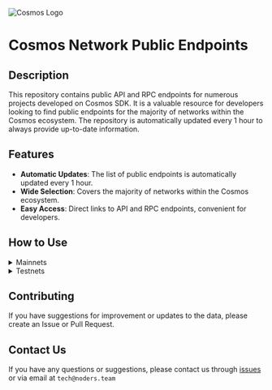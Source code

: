 ![Cosmos Logo](https://github.com/nodersteam/picture/blob/main/%D0%A1%D0%BD%D0%B8%D0%BC%D0%BE%D0%BA%20%D1%8D%D0%BA%D1%80%D0%B0%D0%BD%D0%B0%202023-07-19%20105624.png?raw=true)

# Cosmos Network Public Endpoints

## Description

This repository contains public API and RPC endpoints for numerous projects developed on Cosmos SDK. It is a valuable resource for developers looking to find public endpoints for the majority of networks within the Cosmos ecosystem. The repository is automatically updated every 1 hour to always provide up-to-date information.

## Features

- **Automatic Updates**: The list of public endpoints is automatically updated every 1 hour.
- **Wide Selection**: Covers the majority of networks within the Cosmos ecosystem.
- **Easy Access**: Direct links to API and RPC endpoints, convenient for developers.

## How to Use

<details>
  <summary>Mainnets</summary>
  
  Simply browse the mainnets section to find the public endpoints you need for main networks.

<!-- START_MAINNET -->
<details>
<summary>AssetMantle</summary>

- Moniker: **yieldmos-mantle-1**
- Latest block: **7028788**
- RPC: **65.108.235.36:18657**
- TxIndex: **on**

---

- Moniker: **yieldmos-mantle-1**
- Latest block: **7028788**
- RPC: **65.108.235.36:18657**
- TxIndex: **on**

---

- Moniker: **2xStake.com**
- Latest block: **7028788**
- RPC: **65.108.135.212:26657**
- TxIndex: **on**
- API: **65.108.135.212:1317**

---

- Moniker: **ECO Stake**
- Latest block: **7028788**
- RPC: **65.108.137.22:26657**
- TxIndex: **on**
- API: **65.108.137.22:1317**

---

- Moniker: **PBS**
- Latest block: **7028788**
- RPC: **62.171.182.242:23657**
- TxIndex: **on**
- API: **62.171.182.242:1313**

---

</details>

<details>
<summary>Bitsong</summary>

- Moniker: **RAMZES**
- Latest block: **12669047**
- RPC: **65.108.199.120:26657**
- TxIndex: **on**
- API: **65.108.199.120:1317**

---

- Moniker: **ProNodes**
- Latest block: **12669047**
- RPC: **65.108.238.163:26657**
- TxIndex: **on**
- API: **65.108.238.163:1317**

---

- Moniker: **cryptobtcbuyer**
- Latest block: **12669047**
- RPC: **185.252.232.74:26657**
- TxIndex: **off**
- API: **185.252.232.74:1317**

---

- Moniker: **freak12techno**
- Latest block: **12669047**
- RPC: **65.108.85.2:26657**
- TxIndex: **on**

---

- Moniker: **Stake&Relax Node**
- Latest block: **12669047**
- RPC: **109.123.242.163:50007**
- TxIndex: **on**

---

</details>

<details>
<summary>CosmosHub</summary>

- Moniker: **uGaenn-cosmos-relayer**
- Latest block: **16521708**
- RPC: **95.216.16.205:14957**
- TxIndex: **on**

---

- Moniker: **BRAND-cosmos-main**
- Latest block: **16521708**
- RPC: **85.10.197.58:14957**
- TxIndex: **on**

---

- Moniker: **gaia**
- Latest block: **16521708**
- RPC: **138.201.220.51:26677**
- TxIndex: **on**

---

- Moniker: **cbd8h63je8haklvb9770**
- Latest block: **16521708**
- RPC: **74.118.143.189:26657**
- TxIndex: **on**

---

- Moniker: **cbd91sc80fg04ahd7rmg**
- Latest block: **16521708**
- RPC: **204.16.241.207:26657**
- TxIndex: **on**

---

- Moniker: **aws-sgp-g3-atom**
- Latest block: **16521708**
- RPC: **18.138.176.63:26657**
- TxIndex: **on**
- API: **18.138.176.63:1317**

---

- Moniker: **o21bsao91**
- Latest block: **16521708**
- RPC: **95.216.114.244:26657**
- TxIndex: **off**

---

- Moniker: **jbn23dkmi3**
- Latest block: **16521708**
- RPC: **65.109.20.60:26657**
- TxIndex: **on**

---

- Moniker: **harry-smith**
- Latest block: **16521708**
- RPC: **65.21.94.45:47757**
- TxIndex: **on**
- API: **65.21.94.45:1327**

---

- Moniker: **LiverRaveN**
- Latest block: **16521708**
- RPC: **142.132.199.236:26657**
- TxIndex: **on**
- API: **142.132.199.236:1317**

---

- Moniker: **98hntjbunjvs**
- Latest block: **16521708**
- RPC: **93.159.130.8:26657**
- TxIndex: **on**

---

- Moniker: **s3**
- Latest block: **16521709**
- RPC: **178.18.249.59:26657**
- TxIndex: **on**

---

- Moniker: **DELIGHT**
- Latest block: **16521709**
- RPC: **158.247.202.33:26657**
- TxIndex: **on**

---

</details>

<details>
<summary>Meme</summary>

- Moniker: **AlxVoy**
- Latest block: **7135139**
- RPC: **65.109.28.177:26737**
- TxIndex: **off**

---

- Moniker: **AlxVoy**
- Latest block: **7135139**
- RPC: **65.109.28.177:26737**
- TxIndex: **off**

---

- Moniker: **entropic.nodes**
- Latest block: **7135139**
- RPC: **173.212.220.98:26657**
- TxIndex: **on**

---

- Moniker: **rpc5**
- Latest block: **7135139**
- RPC: **165.140.242.34:26657**
- TxIndex: **on**
- API: **165.140.242.34:1317**

---

- Moniker: **RPC4**
- Latest block: **7135139**
- RPC: **205.209.120.105:26657**
- TxIndex: **on**
- API: **205.209.120.105:1317**

---

- Moniker: **MEMEFoundation-hk**
- Latest block: **7135139**
- RPC: **103.19.25.140:26657**
- TxIndex: **on**
- API: **103.19.25.140:1317**

---

- Moniker: **rpc6**
- Latest block: **7135139**
- RPC: **103.19.25.141:26657**
- TxIndex: **on**
- API: **103.19.25.141:1317**

---

- Moniker: **yieldmos-meme**
- Latest block: **7135139**
- RPC: **65.109.35.50:27657**
- TxIndex: **on**

---

- Moniker: **yieldmos-meme**
- Latest block: **7135139**
- RPC: **65.109.35.50:27657**
- TxIndex: **on**

---

</details>

<details>
<summary>Sifchain</summary>

- Moniker: **vchain**
- Latest block: **13301821**
- RPC: **188.166.241.167:26657**
- TxIndex: **off**
- API: **188.166.241.167:1317**

---

- Moniker: **vchain**
- Latest block: **13301821**
- RPC: **188.166.241.167:26657**
- TxIndex: **off**
- API: **188.166.241.167:1317**

---

</details>

<details>
<summary>Archway</summary>

- Moniker: **ST-Server**
- Latest block: **564587**
- RPC: **65.108.75.174:44657**
- TxIndex: **on**

---

- Moniker: **Validatrium-rpc**
- Latest block: **564587**
- RPC: **135.181.58.28:27457**
- TxIndex: **on**

---

- Moniker: **L0vd.com | RPC**
- Latest block: **564587**
- RPC: **65.109.33.48:26657**
- TxIndex: **on**

---

- Moniker: **arcareade**
- Latest block: **564587**
- RPC: **5.9.23.47:26657**
- TxIndex: **on**
- API: **5.9.23.47:1317**

---

- Moniker: **jabbey**
- Latest block: **525000**
- RPC: **89.116.27.24:27257**
- TxIndex: **on**

---

- Moniker: **devenueee**
- Latest block: **564587**
- RPC: **131.153.202.81:54657**
- TxIndex: **off**
- API: **131.153.202.81:1317**

---

- Moniker: **arcallowance2kr**
- Latest block: **564587**
- RPC: **125.131.181.24:26657**
- TxIndex: **on**
- API: **125.131.181.24:1317**

---

- Moniker: **PBM**
- Latest block: **564587**
- RPC: **95.165.149.94:22657**
- TxIndex: **on**

---

- Moniker: **arcallowance1kr**
- Latest block: **564587**
- RPC: **125.131.181.23:26657**
- TxIndex: **on**
- API: **125.131.181.23:1317**

---

- Moniker: **UTSA_guide**
- Latest block: **564587**
- RPC: **174.138.180.190:56657**
- TxIndex: **on**
- API: **174.138.180.190:1327**

---

</details>

<details>
<summary>Canto</summary>

- Moniker: **node**
- Latest block: **5479104**
- RPC: **65.108.75.107:16657**
- TxIndex: **on**

---

- Moniker: **node**
- Latest block: **5479104**
- RPC: **65.108.141.109:16657**
- TxIndex: **on**
- API: **65.108.141.109:1317**

---

- Moniker: **MantiCore**
- Latest block: **0**
- RPC: **65.21.133.125:27657**
- TxIndex: **on**
- API: **65.21.133.125:1317**

---

- Moniker: **MantiCore**
- Latest block: **0**
- RPC: **65.21.133.125:27657**
- TxIndex: **on**
- API: **65.21.133.125:1317**

---

- Moniker: **moodman**
- Latest block: **5479104**
- RPC: **65.109.65.210:29657**
- TxIndex: **off**

---

- Moniker: **Cardex**
- Latest block: **5479104**
- RPC: **185.229.119.216:26657**
- TxIndex: **off**

---

- Moniker: **canto**
- Latest block: **5479104**
- RPC: **138.201.85.176:26677**
- TxIndex: **on**

---

- Moniker: **Cardex**
- Latest block: **5479104**
- RPC: **185.229.119.216:26657**
- TxIndex: **off**

---

- Moniker: **canto**
- Latest block: **5479104**
- RPC: **138.201.85.176:26677**
- TxIndex: **on**

---

- Moniker: **74891e7b0a7c**
- Latest block: **5479104**
- RPC: **142.93.47.206:26657**
- TxIndex: **on**

---

- Moniker: **node**
- Latest block: **5479104**
- RPC: **66.172.36.134:51657**
- TxIndex: **on**

---

- Moniker: **node**
- Latest block: **5479104**
- RPC: **66.172.36.136:51657**
- TxIndex: **on**

---

</details>

<details>
<summary>Cryptoorg</summary>

- Moniker: **BRAND-cryptocom-relayer**
- Latest block: **12935935**
- RPC: **5.9.99.172:20257**
- TxIndex: **on**

---

- Moniker: **scooby3**
- Latest block: **11945422**
- RPC: **75.119.135.156:26657**
- TxIndex: **on**

---

- Moniker: **yieldmos**
- Latest block: **12935935**
- RPC: **65.109.35.50:12657**
- TxIndex: **on**

---

- Moniker: **yieldmos**
- Latest block: **12935935**
- RPC: **65.109.35.50:12657**
- TxIndex: **on**

---

- Moniker: **Stakely**
- Latest block: **12935935**
- RPC: **65.108.142.81:26671**
- TxIndex: **on**
- API: **65.108.142.81:1321**

---

- Moniker: **UbikCapital**
- Latest block: **12935935**
- RPC: **161.97.115.61:26657**
- TxIndex: **off**

---

</details>

<details>
<summary>Injective</summary>

- Moniker: **BRAND-injective-relayer**
- Latest block: **41454227**
- RPC: **85.10.197.58:14357**
- TxIndex: **on**

---

- Moniker: **BRAND-injective-relayer**
- Latest block: **41454227**
- RPC: **85.10.197.58:14357**
- TxIndex: **on**

---

- Moniker: **BRAND-injective-relayer**
- Latest block: **41454227**
- RPC: **85.10.197.58:14357**
- TxIndex: **on**

---

- Moniker: **mainnet-staging-archival-node-0**
- Latest block: **41454227**
- RPC: **162.55.103.170:26657**
- TxIndex: **on**

---

- Moniker: **p2p-injective-2**
- Latest block: **41454227**
- RPC: **43.157.62.64:26657**
- TxIndex: **on**

---

- Moniker: **inj603000**
- Latest block: **41454227**
- RPC: **37.187.79.59:26657**
- TxIndex: **off**

---

- Moniker: **injective**
- Latest block: **41454227**
- RPC: **176.9.147.146:36657**
- TxIndex: **on**
- API: **176.9.147.146:1317**

---

- Moniker: **mainnet-products-0**
- Latest block: **41454227**
- RPC: **15.235.87.154:26657**
- TxIndex: **on**

---

- Moniker: **tienthuattoan**
- Latest block: **41453867**
- RPC: **209.182.237.121:26657**
- TxIndex: **off**

---

- Moniker: **mainnet-products-1**
- Latest block: **41454227**
- RPC: **57.128.74.138:26657**
- TxIndex: **on**

---

- Moniker: **injective**
- Latest block: **41454227**
- RPC: **198.244.179.173:26657**
- TxIndex: **on**

---

- Moniker: **injective**
- Latest block: **41454227**
- RPC: **15.235.86.222:26657**
- TxIndex: **on**

---

- Moniker: **mainnet-node-2**
- Latest block: **41454227**
- RPC: **15.204.208.167:26657**
- TxIndex: **on**

---

- Moniker: **injective**
- Latest block: **41454227**
- RPC: **15.204.206.127:26657**
- TxIndex: **on**

---

- Moniker: **injective**
- Latest block: **41454227**
- RPC: **15.204.206.103:26657**
- TxIndex: **on**

---

- Moniker: **injective**
- Latest block: **41454227**
- RPC: **148.113.153.117:26657**
- TxIndex: **on**

---

- Moniker: **injective**
- Latest block: **41454227**
- RPC: **148.113.153.117:26657**
- TxIndex: **on**

---

- Moniker: **injective**
- Latest block: **39541080**
- RPC: **23.88.5.151:26657**
- TxIndex: **on**

---

- Moniker: **mainnet-node-3**
- Latest block: **41454227**
- RPC: **51.81.221.159:26657**
- TxIndex: **on**

---

</details>

<details>
<summary>Lum</summary>

- Moniker: **ELZ-02**
- Latest block: **8785969**
- RPC: **176.57.150.227:26657**
- TxIndex: **off**

---

- Moniker: **sentry-1**
- Latest block: **8785969**
- RPC: **51.15.142.113:26657**
- TxIndex: **off**

---

- Moniker: **sentry-0**
- Latest block: **8785969**
- RPC: **163.172.173.147:26657**
- TxIndex: **off**

---

- Moniker: **public-node-0**
- Latest block: **8785969**
- RPC: **51.158.111.136:26657**
- TxIndex: **on**
- API: **51.158.111.136:1317**

---

- Moniker: **public-node-1**
- Latest block: **8785969**
- RPC: **212.47.250.217:26657**
- TxIndex: **on**
- API: **212.47.250.217:1317**

---

</details>

<details>
<summary>Nois</summary>

- Moniker: **Nodejumper**
- Latest block: **4965897**
- RPC: **65.109.95.26:27657**
- TxIndex: **on**

---

- Moniker: **L0vd.com | RPC**
- Latest block: **4965897**
- RPC: **65.109.33.48:13657**
- TxIndex: **on**

---

- Moniker: **STAVR**
- Latest block: **4965897**
- RPC: **65.109.92.240:40137**
- TxIndex: **on**

---

- Moniker: **NakoTurk**
- Latest block: **4965897**
- RPC: **31.220.87.206:51657**
- TxIndex: **on**

---

- Moniker: **STAVR-Service**
- Latest block: **4964810**
- RPC: **88.99.164.158:40137**
- TxIndex: **on**
- API: **88.99.164.158:1317**

---

- Moniker: **Except**
- Latest block: **4965897**
- RPC: **5.189.157.124:21657**
- TxIndex: **off**

---

- Moniker: **terlia**
- Latest block: **4965897**
- RPC: **88.198.18.88:32657**
- TxIndex: **on**

---

- Moniker: **nodera**
- Latest block: **4965897**
- RPC: **136.243.147.235:32657**
- TxIndex: **on**

---

- Moniker: **MAHOF**
- Latest block: **4965897**
- RPC: **95.70.184.178:29657**
- TxIndex: **on**

---

- Moniker: **MAHOF**
- Latest block: **4965897**
- RPC: **95.70.184.178:29657**
- TxIndex: **on**

---

- Moniker: **UTSA_guide**
- Latest block: **4965897**
- RPC: **174.138.180.190:61457**
- TxIndex: **on**
- API: **174.138.180.190:1317**

---

- Moniker: **linamr**
- Latest block: **4965897**
- RPC: **51.79.77.103:36657**
- TxIndex: **on**

---

</details>

<details>
<summary>Osmosis</summary>

- Moniker: **AlxVoy**
- Latest block: **10942569**
- RPC: **65.109.93.152:38657**
- TxIndex: **on**

---

- Moniker: **STAVR-IBC**
- Latest block: **10942569**
- RPC: **65.108.230.113:26657**
- TxIndex: **on**
- API: **65.108.230.113:1317**

---

- Moniker: **rebot-bada**
- Latest block: **10942569**
- RPC: **65.108.204.56:26657**
- TxIndex: **on**
- API: **65.108.204.56:1317**

---

- Moniker: **STAVR-IBC**
- Latest block: **10942569**
- RPC: **65.108.230.113:26657**
- TxIndex: **on**
- API: **65.108.230.113:1317**

---

- Moniker: **BRAND-osmosis-relayer**
- Latest block: **10942569**
- RPC: **85.10.197.58:12557**
- TxIndex: **on**

---

- Moniker: **Blackhox**
- Latest block: **10942569**
- RPC: **142.132.248.253:27657**
- TxIndex: **on**

---

- Moniker: **RAMZES**
- Latest block: **10942016**
- RPC: **80.76.43.63:26657**
- TxIndex: **on**
- API: **80.76.43.63:1317**

---

- Moniker: **sssssssssssssssss4**
- Latest block: **10942569**
- RPC: **144.76.82.52:26657**
- TxIndex: **on**
- API: **144.76.82.52:1317**

---

- Moniker: **cbmk93o0ivsupsnju960**
- Latest block: **10942569**
- RPC: **141.98.217.102:26657**
- TxIndex: **on**

---

- Moniker: **cbmk93o0ivsupsnju960**
- Latest block: **10942569**
- RPC: **141.98.217.102:26657**
- TxIndex: **on**

---

- Moniker: **osmorpc**
- Latest block: **10942569**
- RPC: **193.34.212.166:27657**
- TxIndex: **on**
- API: **193.34.212.166:1317**

---

- Moniker: **cryptech**
- Latest block: **10942569**
- RPC: **185.144.99.37:26657**
- TxIndex: **on**

---

- Moniker: **cbmk8mg0ivsupsnju950**
- Latest block: **10942569**
- RPC: **141.98.219.104:26657**
- TxIndex: **on**

---

- Moniker: **cbmk8mg0ivsupsnju950**
- Latest block: **10942569**
- RPC: **141.98.219.104:26657**
- TxIndex: **on**

---

- Moniker: **mahof**
- Latest block: **10942569**
- RPC: **207.244.232.190:26657**
- TxIndex: **on**

---

- Moniker: **node**
- Latest block: **10942569**
- RPC: **66.172.36.139:36657**
- TxIndex: **on**

---

- Moniker: **node**
- Latest block: **10942569**
- RPC: **66.172.36.140:36657**
- TxIndex: **on**

---

- Moniker: **test**
- Latest block: **6246000**
- RPC: **23.82.88.133:26657**
- TxIndex: **on**

---

- Moniker: **Staketab-snap**
- Latest block: **10942569**
- RPC: **65.21.91.99:16957**
- TxIndex: **off**
- API: **65.21.91.99:1318**

---

- Moniker: **osmosis**
- Latest block: **10937645**
- RPC: **65.109.20.216:26657**
- TxIndex: **on**
- API: **65.109.20.216:1317**

---

- Moniker: **osmosis**
- Latest block: **10937645**
- RPC: **65.109.20.216:26657**
- TxIndex: **on**
- API: **65.109.20.216:1317**

---

- Moniker: **osmosis**
- Latest block: **10937645**
- RPC: **65.109.20.216:26657**
- TxIndex: **on**
- API: **65.109.20.216:1317**

---

- Moniker: **xxxxxxxxxxxxxxxxxxx**
- Latest block: **10942569**
- RPC: **65.108.142.81:26680**
- TxIndex: **on**
- API: **65.108.142.81:1321**

---

- Moniker: **node**
- Latest block: **10942569**
- RPC: **176.9.158.219:41057**
- TxIndex: **on**

---

- Moniker: **LiveRaveN**
- Latest block: **10942569**
- RPC: **142.132.199.236:28657**
- TxIndex: **on**
- API: **142.132.199.236:1317**

---

- Moniker: **node**
- Latest block: **10942569**
- RPC: **100.26.5.185:26657**
- TxIndex: **on**
- API: **100.26.5.185:1317**

---

- Moniker: **AutonomyNetwork**
- Latest block: **10942569**
- RPC: **13.250.19.234:26657**
- TxIndex: **on**
- API: **13.250.19.234:1317**

---

- Moniker: **osmosis-archive-osmosis-1-a**
- Latest block: **10942569**
- RPC: **15.164.13.43:26657**
- TxIndex: **on**
- API: **15.164.13.43:1317**

---

- Moniker: **osmosis-archive-osmosis-1-a**
- Latest block: **10942569**
- RPC: **15.164.13.43:26657**
- TxIndex: **on**
- API: **15.164.13.43:1317**

---

</details>

<details>
<summary>Teritori</summary>

- Moniker: **AlxVoy**
- Latest block: **4653663**
- RPC: **65.109.93.152:26797**
- TxIndex: **on**

---

- Moniker: **node**
- Latest block: **4653663**
- RPC: **65.108.75.107:15657**
- TxIndex: **on**

---

- Moniker: **node**
- Latest block: **4653663**
- RPC: **65.108.141.109:15657**
- TxIndex: **on**
- API: **65.108.141.109:1317**

---

- Moniker: **Hermes**
- Latest block: **4653663**
- RPC: **65.108.70.119:27657**
- TxIndex: **on**

---

- Moniker: **geonodes**
- Latest block: **4653663**
- RPC: **75.119.146.181:19657**
- TxIndex: **on**

---

- Moniker: **cyberG**
- Latest block: **4653663**
- RPC: **141.95.65.26:27737**
- TxIndex: **off**

---

- Moniker: **chaos-01**
- Latest block: **4653663**
- RPC: **54.36.62.225:13657**
- TxIndex: **on**

---

- Moniker: **UTSA_guide**
- Latest block: **4653663**
- RPC: **174.138.180.190:36657**
- TxIndex: **on**
- API: **174.138.180.190:1317**

---

</details>

<details>
<summary>Empower</summary>

- Moniker: **STAVR-Service**
- Latest block: **678393**
- RPC: **65.108.230.113:22057**
- TxIndex: **on**
- API: **65.108.230.113:1317**

---

- Moniker: **STAVR-Service**
- Latest block: **678393**
- RPC: **65.108.230.113:22057**
- TxIndex: **on**
- API: **65.108.230.113:1317**

---

- Moniker: **Validatrium-rpc**
- Latest block: **678393**
- RPC: **135.181.58.28:22357**
- TxIndex: **on**

---

- Moniker: **yldmsempower**
- Latest block: **678393**
- RPC: **142.132.157.153:17457**
- TxIndex: **on**

---

- Moniker: **Sr20de**
- Latest block: **678393**
- RPC: **130.255.170.151:36657**
- TxIndex: **off**

---

- Moniker: **Moonbridge**
- Latest block: **678393**
- RPC: **95.214.52.157:15157**
- TxIndex: **off**

---

- Moniker: **BonyNode**
- Latest block: **678393**
- RPC: **185.188.249.46:16657**
- TxIndex: **off**

---

- Moniker: **BlockHunt**
- Latest block: **678393**
- RPC: **195.3.223.182:15257**
- TxIndex: **off**

---

- Moniker: **ams-rpc**
- Latest block: **678393**
- RPC: **161.97.82.203:31657**
- TxIndex: **on**
- API: **161.97.82.203:1319**

---

- Moniker: **node**
- Latest block: **678393**
- RPC: **62.210.173.13:26657**
- TxIndex: **on**
- API: **62.210.173.13:1317**

---

</details>

<details>
<summary>Evmos</summary>

- Moniker: **evmos-node**
- Latest block: **15174430**
- RPC: **65.108.14.79:26657**
- TxIndex: **on**
- API: **65.108.14.79:1317**

---

- Moniker: **BRAND-evmos-relayer**
- Latest block: **15138725**
- RPC: **213.239.213.142:13457**
- TxIndex: **on**

---

- Moniker: **bd-evmos-mainnet-state-sync-eu-01**
- Latest block: **15174430**
- RPC: **74.118.143.77:26657**
- TxIndex: **on**

---

- Moniker: **ams**
- Latest block: **15168856**
- RPC: **185.16.38.122:16657**
- TxIndex: **off**

---

- Moniker: **bd-evmos-mainnet-state-sync-eu-01**
- Latest block: **15174430**
- RPC: **74.118.143.77:26657**
- TxIndex: **on**

---

- Moniker: **SWU**
- Latest block: **15174430**
- RPC: **5.9.87.216:45557**
- TxIndex: **on**
- API: **5.9.87.216:1311**

---

- Moniker: **bd-evmos-mainnet-state-sync-us-01**
- Latest block: **15174430**
- RPC: **204.16.242.187:26657**
- TxIndex: **on**

---

- Moniker: **bhcreovh**
- Latest block: **15174430**
- RPC: **135.125.189.180:26657**
- TxIndex: **on**
- API: **135.125.189.180:1317**

---

- Moniker: **tedycrpto**
- Latest block: **15174430**
- RPC: **146.59.252.208:26657**
- TxIndex: **on**
- API: **146.59.252.208:1317**

---

- Moniker: **mefn1**
- Latest block: **15174430**
- RPC: **62.171.184.44:26657**
- TxIndex: **on**
- API: **62.171.184.44:1317**

---

- Moniker: **tedycrpto**
- Latest block: **15174430**
- RPC: **146.59.252.208:26657**
- TxIndex: **on**
- API: **146.59.252.208:1317**

---

- Moniker: **Validatus**
- Latest block: **15093586**
- RPC: **85.239.233.59:2001**
- TxIndex: **off**

---

</details>

<details>
<summary>Gitopia</summary>

- Moniker: **STAVR-Service**
- Latest block: **4269713**
- RPC: **65.108.230.113:51057**
- TxIndex: **off**
- API: **65.108.230.113:1317**

---

- Moniker: **L0vd.com | RPC**
- Latest block: **4269713**
- RPC: **65.109.33.48:22657**
- TxIndex: **on**

---

- Moniker: **tarabukinivan**
- Latest block: **4269713**
- RPC: **188.40.106.246:60557**
- TxIndex: **off**

---

- Moniker: **UTSA_guide**
- Latest block: **4269713**
- RPC: **174.138.180.190:46657**
- TxIndex: **on**
- API: **174.138.180.190:1327**

---

- Moniker: **archebald**
- Latest block: **4269713**
- RPC: **5.161.227.108:26657**
- TxIndex: **off**

---

- Moniker: **archebald**
- Latest block: **4269713**
- RPC: **5.161.227.108:26657**
- TxIndex: **off**

---

</details>

<details>
<summary>MarsProtocol</summary>

- Moniker: **witval**
- Latest block: **2850455**
- RPC: **159.223.55.135:26657**
- TxIndex: **on**

---

</details>

<details>
<summary>Migaloo</summary>

- Moniker: **USArmy**
- Latest block: **2682887**
- RPC: **51.89.155.2:23657**
- TxIndex: **on**
- API: **51.89.155.2:1317**

---

- Moniker: **ww-archive**
- Latest block: **2682887**
- RPC: **23.227.185.210:26657**
- TxIndex: **on**
- API: **23.227.185.210:1317**

---

- Moniker: **wpsprim**
- Latest block: **2682887**
- RPC: **116.202.143.93:26657**
- TxIndex: **on**
- API: **116.202.143.93:1317**

---

</details>

<details>
<summary>Nolus</summary>

- Moniker: **RAMZES**
- Latest block: **1190683**
- RPC: **65.108.199.120:35457**
- TxIndex: **on**
- API: **65.108.199.120:1327**

---

- Moniker: **BRAND-nolus-relayer**
- Latest block: **1190683**
- RPC: **5.9.99.172:19757**
- TxIndex: **on**

---

</details>

<details>
<summary>ComposableFinance</summary>

- Moniker: **L0vd.com | RPC**
- Latest block: **995765**
- RPC: **65.109.33.48:23657**
- TxIndex: **on**

---

- Moniker: **L0vd.com**
- Latest block: **995765**
- RPC: **95.216.39.183:10657**
- TxIndex: **on**
- API: **95.216.39.183:1317**

---

- Moniker: **Kyn**
- Latest block: **995765**
- RPC: **5.9.61.78:14657**
- TxIndex: **on**

---

- Moniker: **Moonbridge**
- Latest block: **995765**
- RPC: **95.214.52.157:15057**
- TxIndex: **off**

---

- Moniker: **Sr20de**
- Latest block: **995765**
- RPC: **46.17.250.43:46657**
- TxIndex: **on**

---

- Moniker: **Kynraze**
- Latest block: **995765**
- RPC: **192.99.160.197:14657**
- TxIndex: **off**
- API: **192.99.160.197:1317**

---

- Moniker: **kjgno2uht93**
- Latest block: **995765**
- RPC: **93.159.130.4:36657**
- TxIndex: **on**

---

- Moniker: **tRDM**
- Latest block: **995765**
- RPC: **88.198.18.88:40657**
- TxIndex: **on**

---

</details>

<details>
<summary>GravityBridge</summary>

- Moniker: **Pro-Nodes_RPC**
- Latest block: **8007482**
- RPC: **135.181.73.170:26857**
- TxIndex: **on**

---

- Moniker: **BRAND-gravity-relayer**
- Latest block: **8007482**
- RPC: **213.239.213.142:14257**
- TxIndex: **on**

---

- Moniker: **BRAND-gravity-relayer**
- Latest block: **8007482**
- RPC: **213.239.213.142:14257**
- TxIndex: **on**

---

- Moniker: **amhost-2**
- Latest block: **8007482**
- RPC: **93.186.201.171:26657**
- TxIndex: **on**

---

- Moniker: **vmi880266.contaboserver.net**
- Latest block: **8007482**
- RPC: **194.147.58.224:26657**
- TxIndex: **on**

---

- Moniker: **amhost | seed node 01**
- Latest block: **8003673**
- RPC: **95.211.103.175:26657**
- TxIndex: **off**

---

- Moniker: **node**
- Latest block: **8007482**
- RPC: **5.9.106.214:26657**
- TxIndex: **on**
- API: **5.9.106.214:1317**

---

- Moniker: **3ventures.io | autocompound via reStake**
- Latest block: **8007482**
- RPC: **173.249.41.78:26657**
- TxIndex: **on**

---

- Moniker: **maxfoton**
- Latest block: **8007482**
- RPC: **46.8.220.127:26657**
- TxIndex: **off**

---

- Moniker: **qubelabs**
- Latest block: **8007482**
- RPC: **195.201.202.39:26657**
- TxIndex: **on**

---

- Moniker: **qubelabs**
- Latest block: **8007482**
- RPC: **195.201.202.39:26657**
- TxIndex: **on**

---

- Moniker: **amhost-2**
- Latest block: **8007482**
- RPC: **51.79.20.76:26657**
- TxIndex: **on**

---

- Moniker: **node**
- Latest block: **8007482**
- RPC: **66.172.36.133:12657**
- TxIndex: **on**

---

- Moniker: **test**
- Latest block: **7963660**
- RPC: **65.19.136.133:26657**
- TxIndex: **on**
- API: **65.19.136.133:1317**

---

- Moniker: **test**
- Latest block: **7963660**
- RPC: **65.19.136.133:26657**
- TxIndex: **on**
- API: **65.19.136.133:1317**

---

- Moniker: **Teku**
- Latest block: **8007482**
- RPC: **65.108.109.103:11657**
- TxIndex: **off**

---

- Moniker: **Staketab-Snap**
- Latest block: **8007472**
- RPC: **65.21.91.99:26777**
- TxIndex: **off**
- API: **65.21.91.99:1321**

---

- Moniker: **tmp98iuj**
- Latest block: **7931631**
- RPC: **93.159.130.6:36657**
- TxIndex: **off**

---

- Moniker: **mymoniker**
- Latest block: **8007482**
- RPC: **172.104.202.149:26657**
- TxIndex: **on**

---

- Moniker: **ramuchi.tech**
- Latest block: **8007482**
- RPC: **142.132.202.86:36657**
- TxIndex: **on**
- API: **142.132.202.86:1320**

---

- Moniker: **blockscape-seed**
- Latest block: **8007482**
- RPC: **18.198.207.118:26657**
- TxIndex: **on**
- API: **18.198.207.118:1317**

---

- Moniker: **thosmos**
- Latest block: **8007482**
- RPC: **74.208.108.68:26657**
- TxIndex: **on**

---

- Moniker: **thosmos**
- Latest block: **8007482**
- RPC: **74.208.108.68:26657**
- TxIndex: **on**

---

</details>

<details>
<summary>Juno</summary>

- Moniker: **BRAND-juno-relayer**
- Latest block: **9532878**
- RPC: **213.239.213.142:12657**
- TxIndex: **on**

---

- Moniker: **nRide.com Validator**
- Latest block: **9532878**
- RPC: **212.227.160.56:26657**
- TxIndex: **on**

---

- Moniker: **Wetez-rpc2**
- Latest block: **9481382**
- RPC: **142.132.197.103:46657**
- TxIndex: **on**

---

- Moniker: **dimi**
- Latest block: **2578097**
- RPC: **78.46.88.98:26657**
- TxIndex: **on**

---

- Moniker: **Wetez-rpc1**
- Latest block: **9481382**
- RPC: **142.132.193.186:46657**
- TxIndex: **on**
- API: **142.132.193.186:1317**

---

- Moniker: **STAVR-Service**
- Latest block: **9532878**
- RPC: **88.99.164.158:1067**
- TxIndex: **on**
- API: **88.99.164.158:1317**

---

- Moniker: **rpc-8**
- Latest block: **9532878**
- RPC: **141.94.195.104:26657**
- TxIndex: **on**

---

- Moniker: **rpc-8**
- Latest block: **9532878**
- RPC: **141.94.195.104:26657**
- TxIndex: **on**

---

- Moniker: **rpc-8**
- Latest block: **9532878**
- RPC: **141.94.195.104:26657**
- TxIndex: **on**

---

- Moniker: **rpc-8**
- Latest block: **9532878**
- RPC: **141.94.195.104:26657**
- TxIndex: **on**

---

- Moniker: **node**
- Latest block: **9532878**
- RPC: **66.172.36.140:11657**
- TxIndex: **on**

---

- Moniker: **node**
- Latest block: **9532878**
- RPC: **66.172.36.139:11657**
- TxIndex: **on**

---

- Moniker: **daodao_indexer**
- Latest block: **9532878**
- RPC: **137.184.116.66:26657**
- TxIndex: **on**

---

- Moniker: **rpc-3**
- Latest block: **9532878**
- RPC: **135.181.1.44:26657**
- TxIndex: **on**

---

- Moniker: **ZenChainLabs-RPC**
- Latest block: **9532878**
- RPC: **135.181.5.176:26657**
- TxIndex: **on**

---

- Moniker: **moneymoney**
- Latest block: **9532878**
- RPC: **142.132.248.214:52257**
- TxIndex: **on**
- API: **142.132.248.214:1319**

---

- Moniker: **myrpc**
- Latest block: **9532878**
- RPC: **176.9.139.74:36657**
- TxIndex: **on**
- API: **176.9.139.74:1314**

---

- Moniker: **Stake&Relax-juno-main**
- Latest block: **9532878**
- RPC: **194.163.172.115:12657**
- TxIndex: **on**

---

- Moniker: **LiveRaveN**
- Latest block: **9532878**
- RPC: **23.88.5.169:20657**
- TxIndex: **on**

---

- Moniker: **tedcrypto**
- Latest block: **9532878**
- RPC: **51.89.233.105:26657**
- TxIndex: **on**

---

- Moniker: **moneymoney**
- Latest block: **9532878**
- RPC: **198.244.229.100:52257**
- TxIndex: **off**

---

</details>

<details>
<summary>Sommelier</summary>

- Moniker: **BRAND-sommelier-relayer**
- Latest block: **10291858**
- RPC: **5.9.99.172:14157**
- TxIndex: **on**

---

- Moniker: **BRAND-sommelier-relayer**
- Latest block: **10291858**
- RPC: **5.9.99.172:14157**
- TxIndex: **on**

---

- Moniker: **BRAND-sommelier-relayer**
- Latest block: **10291858**
- RPC: **5.9.99.172:14157**
- TxIndex: **on**

---

- Moniker: **Stakewolle**
- Latest block: **10291858**
- RPC: **148.113.6.121:34657**
- TxIndex: **off**

---

</details>

<details>
<summary>Aura</summary>

- Moniker: **AlxVoy**
- Latest block: **2206259**
- RPC: **65.109.93.152:34657**
- TxIndex: **on**

---

- Moniker: **node**
- Latest block: **2206259**
- RPC: **65.108.141.109:54657**
- TxIndex: **on**
- API: **65.108.141.109:1317**

---

- Moniker: **node**
- Latest block: **2206259**
- RPC: **148.251.88.145:10457**
- TxIndex: **on**

---

- Moniker: **vidulum.app**
- Latest block: **2206259**
- RPC: **208.77.197.83:27657**
- TxIndex: **on**

---

- Moniker: **Staketab-snap**
- Latest block: **2206259**
- RPC: **65.108.195.29:51657**
- TxIndex: **off**
- API: **65.108.195.29:1318**

---

- Moniker: **ramuchi.tech**
- Latest block: **2206259**
- RPC: **142.132.202.86:30001**
- TxIndex: **on**
- API: **142.132.202.86:1325**

---

- Moniker: **UTSA_guide**
- Latest block: **2206259**
- RPC: **174.138.180.190:60757**
- TxIndex: **on**
- API: **174.138.180.190:1327**

---

</details>

<details>
<summary>Kava</summary>

- Moniker: **kava-yieldmos-2**
- Latest block: **6007010**
- RPC: **65.108.235.36:23657**
- TxIndex: **on**

---

- Moniker: **kava-yieldmos-2**
- Latest block: **6007010**
- RPC: **65.108.235.36:23657**
- TxIndex: **on**

---

- Moniker: **StakeLab**
- Latest block: **6007010**
- RPC: **65.21.195.98:26667**
- TxIndex: **off**

---

- Moniker: **lets_node**
- Latest block: **6007010**
- RPC: **142.132.150.14:26657**
- TxIndex: **on**

---

- Moniker: **blocksunited-kava-validator**
- Latest block: **6007010**
- RPC: **51.81.185.118:26657**
- TxIndex: **off**

---

</details>

<details>
<summary>Kichain</summary>

- Moniker: **node**
- Latest block: **16489029**
- RPC: **85.10.193.142:26677**
- TxIndex: **on**

---

- Moniker: **AviaDoc_by_AVIAONE**
- Latest block: **16489029**
- RPC: **194.163.131.83:26677**
- TxIndex: **on**

---

- Moniker: **moonboom**
- Latest block: **16489029**
- RPC: **109.195.84.200:26657**
- TxIndex: **off**

---

</details>

<details>
<summary>Persistence</summary>

- Moniker: **AlxVoy**
- Latest block: **12684452**
- RPC: **65.109.28.177:26227**
- TxIndex: **on**

---

- Moniker: **AlxVoy**
- Latest block: **12684452**
- RPC: **65.109.28.177:26227**
- TxIndex: **on**

---

- Moniker: **yieldmos-xprt**
- Latest block: **12684452**
- RPC: **65.108.235.36:27657**
- TxIndex: **on**

---

- Moniker: **BRAND-persistence-relayer**
- Latest block: **12684452**
- RPC: **85.10.197.58:15457**
- TxIndex: **on**

---

- Moniker: **BRAND-persistence-relayer**
- Latest block: **12684452**
- RPC: **85.10.197.58:15457**
- TxIndex: **on**

---

- Moniker: **BRAND-persistence-relayer**
- Latest block: **12684452**
- RPC: **85.10.197.58:15457**
- TxIndex: **on**

---

- Moniker: **STC Capital Node02**
- Latest block: **12079900**
- RPC: **91.107.128.187:26657**
- TxIndex: **off**
- API: **91.107.128.187:1317**

---

- Moniker: **VaultRPC**
- Latest block: **12684452**
- RPC: **51.81.16.189:26657**
- TxIndex: **on**
- API: **51.81.16.189:1317**

---

- Moniker: **Monitor**
- Latest block: **12684452**
- RPC: **65.108.192.3:25657**
- TxIndex: **on**

---

- Moniker: **PBR**
- Latest block: **12684452**
- RPC: **135.181.183.212:25657**
- TxIndex: **on**

---

- Moniker: **Snap**
- Latest block: **12684452**
- RPC: **193.34.144.156:25657**
- TxIndex: **on**

---

- Moniker: **Validatus**
- Latest block: **12684452**
- RPC: **89.58.18.61:3001**
- TxIndex: **off**

---

- Moniker: **StakePool-rpc**
- Latest block: **12079900**
- RPC: **85.239.241.145:26667**
- TxIndex: **on**

---

</details>

<details>
<summary>Quicksilver</summary>

- Moniker: **Colinka**
- Latest block: **2149250**
- RPC: **85.10.198.171:26602**
- TxIndex: **on**

---

- Moniker: **BRAND-quicksilver-relayer**
- Latest block: **3205179**
- RPC: **85.10.197.58:11157**
- TxIndex: **on**

---

- Moniker: **nkbblocks**
- Latest block: **3205179**
- RPC: **46.4.121.72:26657**
- TxIndex: **on**

---

- Moniker: **mahof**
- Latest block: **3176534**
- RPC: **75.119.144.167:26657**
- TxIndex: **on**
- API: **75.119.144.167:1317**

---

- Moniker: **ams**
- Latest block: **3205179**
- RPC: **161.97.82.203:26257**
- TxIndex: **on**
- API: **161.97.82.203:1317**

---

- Moniker: **ams**
- Latest block: **3205179**
- RPC: **161.97.82.203:26257**
- TxIndex: **on**
- API: **161.97.82.203:1319**

---

- Moniker: **Staketab-snap**
- Latest block: **3205179**
- RPC: **65.108.195.29:31127**
- TxIndex: **off**
- API: **65.108.195.29:1318**

---

- Moniker: **RockawayX Infra**
- Latest block: **3205179**
- RPC: **82.100.58.115:26657**
- TxIndex: **on**

---

- Moniker: **UTSA_guide**
- Latest block: **3205179**
- RPC: **174.138.180.190:61157**
- TxIndex: **on**
- API: **174.138.180.190:1317**

---

</details>

<details>
<summary>Stargaze</summary>

- Moniker: **silent**
- Latest block: **9511291**
- RPC: **65.108.141.109:8657**
- TxIndex: **on**
- API: **65.108.141.109:1317**

---

- Moniker: **yieldmos-stars**
- Latest block: **9511291**
- RPC: **65.108.235.36:17657**
- TxIndex: **on**

---

- Moniker: **node**
- Latest block: **9511291**
- RPC: **65.108.75.107:8657**
- TxIndex: **on**

---

- Moniker: **BRAND-stargaze-relayer**
- Latest block: **9511291**
- RPC: **5.9.99.172:13757**
- TxIndex: **on**

---

- Moniker: **NakoTurk**
- Latest block: **9511290**
- RPC: **194.163.171.38:26657**
- TxIndex: **off**

---

- Moniker: **ramuchi.tech**
- Latest block: **9511291**
- RPC: **142.132.202.86:26657**
- TxIndex: **on**
- API: **142.132.202.86:1324**

---

</details>

<details>
<summary>Bitcanna</summary>

- Moniker: **L0vd.com | RPC**
- Latest block: **9838715**
- RPC: **65.109.33.48:17657**
- TxIndex: **on**

---

- Moniker: **STAVR-RPC**
- Latest block: **9838715**
- RPC: **88.99.164.158:21327**
- TxIndex: **on**
- API: **88.99.164.158:1317**

---

- Moniker: **vidulum.app**
- Latest block: **9838715**
- RPC: **208.77.197.82:31657**
- TxIndex: **on**

---

- Moniker: **Moniker**
- Latest block: **9838715**
- RPC: **95.216.242.82:36657**
- TxIndex: **on**

---

- Moniker: **bitcanna**
- Latest block: **9838715**
- RPC: **65.108.131.190:21957**
- TxIndex: **on**

---

- Moniker: **Stakely.io**
- Latest block: **9838715**
- RPC: **65.108.142.81:26683**
- TxIndex: **on**
- API: **65.108.142.81:1321**

---

- Moniker: **Mona**
- Latest block: **9838715**
- RPC: **65.108.192.3:29657**
- TxIndex: **on**

---

- Moniker: **Kannabia Seeds**
- Latest block: **9838715**
- RPC: **65.108.43.171:26657**
- TxIndex: **on**

---

- Moniker: **Stakely.io**
- Latest block: **9838715**
- RPC: **93.115.25.15:26657**
- TxIndex: **on**

---

- Moniker: **New_peer**
- Latest block: **9838715**
- RPC: **161.97.150.65:26657**
- TxIndex: **on**

---

- Moniker: **Paranorm**
- Latest block: **9838606**
- RPC: **193.34.144.156:26657**
- TxIndex: **on**

---

- Moniker: **New_peer**
- Latest block: **9838715**
- RPC: **154.12.232.8:26657**
- TxIndex: **on**

---

</details>

<details>
<summary>Crescent</summary>

- Moniker: **BRAND-crescent-relayer**
- Latest block: **7954253**
- RPC: **5.9.99.172:14557**
- TxIndex: **on**

---

- Moniker: **8932jirf7h83**
- Latest block: **7954253**
- RPC: **65.108.100.242:26657**
- TxIndex: **on**

---

- Moniker: **yieldmos**
- Latest block: **7954253**
- RPC: **65.109.35.50:15657**
- TxIndex: **on**

---

- Moniker: **yieldmos**
- Latest block: **7954253**
- RPC: **65.109.35.50:15657**
- TxIndex: **on**

---

</details>

<details>
<summary>Jackal</summary>

- Moniker: **nkbblocks**
- Latest block: **3897541**
- RPC: **65.109.61.114:37657**
- TxIndex: **on**

---

- Moniker: **nkbblocks**
- Latest block: **3897541**
- RPC: **65.109.116.57:13757**
- TxIndex: **on**

---

- Moniker: **RPC**
- Latest block: **3897541**
- RPC: **65.108.194.111:26657**
- TxIndex: **off**
- API: **65.108.194.111:1317**

---

- Moniker: **nkbblocks**
- Latest block: **3897541**
- RPC: **65.21.139.150:37657**
- TxIndex: **on**

---

- Moniker: **nkbblocks**
- Latest block: **3897541**
- RPC: **65.109.70.122:37657**
- TxIndex: **on**

---

- Moniker: **node**
- Latest block: **3897541**
- RPC: **65.108.141.109:18657**
- TxIndex: **on**
- API: **65.108.141.109:1317**

---

- Moniker: **ams**
- Latest block: **3897541**
- RPC: **65.108.44.149:23657**
- TxIndex: **on**

---

- Moniker: **Vagif**
- Latest block: **3897541**
- RPC: **94.130.137.122:33657**
- TxIndex: **off**

---

- Moniker: **YOUR_MONIKER_GOES_HERE**
- Latest block: **3897541**
- RPC: **85.190.254.14:13757**
- TxIndex: **on**

---

- Moniker: **YOUR_MONIKER_GOES_HERE**
- Latest block: **3897541**
- RPC: **85.190.254.14:13757**
- TxIndex: **on**

---

- Moniker: **YOUR_MONIKER_GOES_HERE**
- Latest block: **3897541**
- RPC: **85.190.254.14:13757**
- TxIndex: **on**

---

- Moniker: **STAVR-RPC**
- Latest block: **3897541**
- RPC: **88.99.164.158:11127**
- TxIndex: **on**
- API: **88.99.164.158:1317**

---

- Moniker: **node**
- Latest block: **3897541**
- RPC: **65.108.75.107:18657**
- TxIndex: **on**

---

- Moniker: **UTSA_guide**
- Latest block: **3897541**
- RPC: **174.138.180.190:60857**
- TxIndex: **on**
- API: **174.138.180.190:1327**

---

- Moniker: **RPC2**
- Latest block: **3186209**
- RPC: **162.247.131.19:26657**
- TxIndex: **on**

---

- Moniker: **jackal-archive**
- Latest block: **3827622**
- RPC: **167.142.158.242:36657**
- TxIndex: **on**

---

- Moniker: **jackal-archive**
- Latest block: **3827622**
- RPC: **167.142.158.242:36657**
- TxIndex: **on**

---

- Moniker: **vidulum.app**
- Latest block: **3897541**
- RPC: **208.77.197.83:28657**
- TxIndex: **on**

---

- Moniker: **praetor-jackal-mainnet-node**
- Latest block: **3897541**
- RPC: **99.209.150.74:26857**
- TxIndex: **on**

---

- Moniker: **praetor-jackal-mainnet-node**
- Latest block: **3897541**
- RPC: **99.209.150.74:26457**
- TxIndex: **on**

---

</details>

<details>
<summary>Neutron</summary>

- Moniker: **relayer**
- Latest block: **2136162**
- RPC: **65.21.232.185:2201**
- TxIndex: **on**

---

- Moniker: **harry-smith**
- Latest block: **2136162**
- RPC: **5.9.87.216:39957**
- TxIndex: **on**
- API: **5.9.87.216:1311**

---

- Moniker: **e-neutron-mainnet.stg.earthball.xyz**
- Latest block: **1909052**
- RPC: **147.182.148.103:26657**
- TxIndex: **on**

---

- Moniker: **hetzner-node-2**
- Latest block: **2136162**
- RPC: **65.109.34.57:26657**
- TxIndex: **on**

---

- Moniker: **test**
- Latest block: **2136162**
- RPC: **86.111.48.144:26657**
- TxIndex: **on**
- API: **86.111.48.144:1317**

---

- Moniker: **node**
- Latest block: **2136162**
- RPC: **23.109.159.156:26657**
- TxIndex: **on**

---

- Moniker: **moniker**
- Latest block: **2136162**
- RPC: **165.22.106.109:26657**
- TxIndex: **on**

---

- Moniker: **moniker**
- Latest block: **2136162**
- RPC: **165.22.104.209:26657**
- TxIndex: **on**
- API: **165.22.104.209:1317**

---

- Moniker: **neutron-consumer-0**
- Latest block: **2136162**
- RPC: **34.80.117.56:26657**
- TxIndex: **on**

---

</details>

<details>
<summary>Agoric</summary>

- Moniker: **Vagif**
- Latest block: **10253149**
- RPC: **65.109.116.50:34657**
- TxIndex: **on**

---

- Moniker: **PDP_Validator_RPC**
- Latest block: **11166832**
- RPC: **95.216.5.101:26657**
- TxIndex: **off**

---

- Moniker: **BRAND-agoric-relayer**
- Latest block: **11166832**
- RPC: **213.239.213.142:14457**
- TxIndex: **on**

---

- Moniker: **chainflow-agoric-main**
- Latest block: **11166832**
- RPC: **45.9.62.136:26657**
- TxIndex: **off**
- API: **45.9.62.136:1317**

---

- Moniker: **yieldmos-three**
- Latest block: **11166832**
- RPC: **65.109.35.50:20657**
- TxIndex: **on**

---

- Moniker: **Sentry**
- Latest block: **11166832**
- RPC: **46.166.143.91:26657**
- TxIndex: **on**

---

- Moniker: **bouncy_ball**
- Latest block: **11166832**
- RPC: **141.94.254.181:42257**
- TxIndex: **off**

---

</details>

<details>
<summary>Fetch</summary>

- Moniker: **BRAND-fetch-relayer**
- Latest block: **12401069**
- RPC: **5.9.99.172:15257**
- TxIndex: **on**

---

- Moniker: **yieldmos-fetch**
- Latest block: **12401069**
- RPC: **65.109.35.50:14657**
- TxIndex: **on**

---

- Moniker: **yieldmos-fetch**
- Latest block: **12401069**
- RPC: **65.109.35.50:14657**
- TxIndex: **on**

---

- Moniker: **Outlier Ventures**
- Latest block: **12401069**
- RPC: **95.216.159.232:26657**
- TxIndex: **on**

---

- Moniker: **BSN**
- Latest block: **12401069**
- RPC: **91.230.111.122:26657**
- TxIndex: **on**

---

- Moniker: **FET-dl60l**
- Latest block: **12401069**
- RPC: **51.159.103.87:31657**
- TxIndex: **on**

---

</details>

<details>
<summary>Kujira</summary>

- Moniker: **StakeLab**
- Latest block: **13178842**
- RPC: **65.108.106.156:26677**
- TxIndex: **off**
- API: **65.108.106.156:1317**

---

- Moniker: **NJ-rpc**
- Latest block: **13178842**
- RPC: **65.109.95.26:28657**
- TxIndex: **on**

---

- Moniker: **bricks**
- Latest block: **13178842**
- RPC: **65.109.80.92:26657**
- TxIndex: **on**

---

- Moniker: **Sapient Nodes**
- Latest block: **13178842**
- RPC: **57.128.20.147:30257**
- TxIndex: **off**

---

- Moniker: **BRAND-kujira-relayer**
- Latest block: **13178842**
- RPC: **213.239.213.142:11857**
- TxIndex: **on**

---

- Moniker: **bp-kuji-node**
- Latest block: **13178842**
- RPC: **168.119.15.94:26657**
- TxIndex: **on**

---

- Moniker: **rpc**
- Latest block: **13178842**
- RPC: **173.212.247.202:26657**
- TxIndex: **on**

---

- Moniker: **rpc**
- Latest block: **13178842**
- RPC: **173.212.247.202:26657**
- TxIndex: **on**

---

- Moniker: **dev**
- Latest block: **13178842**
- RPC: **13.40.82.236:26657**
- TxIndex: **on**

---

- Moniker: **kujira-indexer-2**
- Latest block: **13178842**
- RPC: **54.154.200.79:26657**
- TxIndex: **on**

---

</details>

<!-- END_MAINNET -->
</details>

<details>
  <summary>Testnets</summary>
  
  Simply browse the testnets section to find the public endpoints you need for test networks.
<!-- START_TESTNET -->
<details>
<summary>Noria</summary>

- Moniker: **4329345-sdagasdg-3459-gntr**
- Latest block: **2176049**
- RPC: **65.108.105.48:22157**
- TxIndex: **on**

---

- Moniker: **L0vd.com**
- Latest block: **2176049**
- RPC: **65.109.70.45:12657**
- TxIndex: **off**

---

- Moniker: **Nodeist**
- Latest block: **2176049**
- RPC: **65.109.82.112:2967**
- TxIndex: **off**

---

- Moniker: **Nodejumper**
- Latest block: **2176049**
- RPC: **65.108.233.102:33657**
- TxIndex: **on**

---

- Moniker: **WellNode**
- Latest block: **2176049**
- RPC: **65.108.211.139:26657**
- TxIndex: **off**

---

- Moniker: **Moonbridge**
- Latest block: **2176049**
- RPC: **195.3.221.16:12057**
- TxIndex: **off**

---

- Moniker: **Sr20de**
- Latest block: **2176049**
- RPC: **46.17.250.108:61357**
- TxIndex: **off**
- API: **46.17.250.108:1327**

---

- Moniker: **lesnik_utsa**
- Latest block: **2176049**
- RPC: **65.108.206.118:61657**
- TxIndex: **on**

---

</details>

<details>
<summary>OKP4</summary>

- Moniker: **dmvrt**
- Latest block: **3609495**
- RPC: **65.109.38.208:46657**
- TxIndex: **on**

---

- Moniker: **dmvrt**
- Latest block: **3609495**
- RPC: **65.109.38.208:46657**
- TxIndex: **on**

---

- Moniker: **Munris**
- Latest block: **3609495**
- RPC: **65.21.170.3:42657**
- TxIndex: **on**

---

- Moniker: **MMS**
- Latest block: **3609495**
- RPC: **65.108.237.232:29657**
- TxIndex: **on**

---

- Moniker: **AlxVoy**
- Latest block: **3609495**
- RPC: **65.109.93.152:28657**
- TxIndex: **on**

---

- Moniker: **smartinvest**
- Latest block: **3609495**
- RPC: **65.109.88.162:36657**
- TxIndex: **on**

---

- Moniker: **Vagif**
- Latest block: **3609495**
- RPC: **94.130.137.122:29657**
- TxIndex: **off**

---

- Moniker: **Enigma**
- Latest block: **3609494**
- RPC: **136.243.88.91:6041**
- TxIndex: **off**

---

- Moniker: **cryptech**
- Latest block: **3609495**
- RPC: **185.144.99.16:26657**
- TxIndex: **off**

---

- Moniker: **okp4**
- Latest block: **3609495**
- RPC: **65.108.131.190:23457**
- TxIndex: **off**

---

- Moniker: **ProNodes**
- Latest block: **3609495**
- RPC: **195.201.194.249:26657**
- TxIndex: **on**

---

- Moniker: **HSS**
- Latest block: **3609495**
- RPC: **167.235.21.165:46657**
- TxIndex: **off**

---

- Moniker: **bulevar**
- Latest block: **3609495**
- RPC: **91.211.251.232:28657**
- TxIndex: **off**

---

- Moniker: **bulevar**
- Latest block: **3609495**
- RPC: **91.211.251.232:28657**
- TxIndex: **off**

---

- Moniker: **ericet**
- Latest block: **3609495**
- RPC: **95.111.225.137:37657**
- TxIndex: **off**

---

- Moniker: **ericet**
- Latest block: **3609495**
- RPC: **95.111.225.137:37657**
- TxIndex: **off**

---

</details>

<details>
<summary>Stargaze</summary>

- Moniker: **D-stake**
- Latest block: **6189628**
- RPC: **173.249.25.235:26657**
- TxIndex: **on**

---

- Moniker: **node0**
- Latest block: **6189628**
- RPC: **209.159.152.82:26657**
- TxIndex: **on**

---

- Moniker: **node1**
- Latest block: **6189628**
- RPC: **209.159.152.82:26662**
- TxIndex: **on**

---

- Moniker: **node2**
- Latest block: **6189628**
- RPC: **208.73.205.226:26657**
- TxIndex: **on**

---

- Moniker: **node3**
- Latest block: **6189628**
- RPC: **208.73.205.226:26662**
- TxIndex: **on**

---

</details>

<details>
<summary>Lava</summary>

- Moniker: **romanv1812**
- Latest block: **332816**
- RPC: **65.109.85.170:49657**
- TxIndex: **on**

---

- Moniker: **kiyujthrr**
- Latest block: **332816**
- RPC: **95.217.114.220:13657**
- TxIndex: **on**

---

- Moniker: **nodeYarNik**
- Latest block: **332816**
- RPC: **65.108.81.145:26657**
- TxIndex: **off**

---

- Moniker: **Dverivam**
- Latest block: **332816**
- RPC: **65.21.131.215:26687**
- TxIndex: **off**

---

- Moniker: **DiBugNodes**
- Latest block: **332816**
- RPC: **65.21.134.202:26687**
- TxIndex: **off**

---

- Moniker: **StarkNode**
- Latest block: **332816**
- RPC: **135.181.183.93:11657**
- TxIndex: **on**

---

- Moniker: **regth**
- Latest block: **332816**
- RPC: **65.108.78.116:13657**
- TxIndex: **on**

---

- Moniker: **RAMZES**
- Latest block: **332816**
- RPC: **65.108.199.120:60757**
- TxIndex: **on**
- API: **65.108.199.120:1327**

---

- Moniker: **doodleoo**
- Latest block: **266490**
- RPC: **95.217.35.186:56657**
- TxIndex: **on**

---

- Moniker: **Sergio**
- Latest block: **332816**
- RPC: **65.21.239.60:11657**
- TxIndex: **on**

---

- Moniker: **AM Solutions**
- Latest block: **332816**
- RPC: **65.108.72.233:16657**
- TxIndex: **on**
- API: **65.108.72.233:1317**

---

- Moniker: **nodesUP**
- Latest block: **332816**
- RPC: **65.109.97.36:26657**
- TxIndex: **on**

---

- Moniker: **Guzel**
- Latest block: **332816**
- RPC: **65.21.205.248:11657**
- TxIndex: **on**

---

- Moniker: **RozaS**
- Latest block: **332816**
- RPC: **65.21.203.204:11657**
- TxIndex: **on**

---

- Moniker: **doodleoo**
- Latest block: **266490**
- RPC: **95.217.35.186:56657**
- TxIndex: **on**

---

- Moniker: **n0ok[MC]**
- Latest block: **332816**
- RPC: **213.239.217.52:39657**
- TxIndex: **off**

---

- Moniker: **omeganodes**
- Latest block: **332816**
- RPC: **157.90.95.124:26657**
- TxIndex: **on**

---

- Moniker: **Blackhox**
- Latest block: **332816**
- RPC: **142.132.248.253:24657**
- TxIndex: **off**

---

- Moniker: **digital-am**
- Latest block: **332816**
- RPC: **148.251.45.94:26657**
- TxIndex: **on**

---

- Moniker: **lava_testnet**
- Latest block: **254645**
- RPC: **136.243.88.91:7141**
- TxIndex: **on**

---

- Moniker: **cardex**
- Latest block: **332816**
- RPC: **75.119.146.244:28657**
- TxIndex: **on**

---

- Moniker: **cardex**
- Latest block: **332816**
- RPC: **75.119.146.244:28657**
- TxIndex: **on**

---

- Moniker: **FreshLava**
- Latest block: **332816**
- RPC: **157.90.17.150:26657**
- TxIndex: **on**

---

- Moniker: **SandMan**
- Latest block: **332816**
- RPC: **116.202.165.116:11657**
- TxIndex: **on**

---

- Moniker: **Rumbanoid**
- Latest block: **332816**
- RPC: **46.4.50.247:13657**
- TxIndex: **on**

---

- Moniker: **my-node**
- Latest block: **332816**
- RPC: **94.130.236.21:26657**
- TxIndex: **on**

---

- Moniker: **StarkNode**
- Latest block: **332816**
- RPC: **88.198.52.89:11657**
- TxIndex: **on**

---

- Moniker: **Donald**
- Latest block: **332816**
- RPC: **23.88.74.54:11657**
- TxIndex: **on**

---

- Moniker: **Robin**
- Latest block: **332816**
- RPC: **159.69.72.247:11657**
- TxIndex: **on**
- API: **159.69.72.247:1317**

---

- Moniker: **safq**
- Latest block: **332816**
- RPC: **144.76.176.154:11657**
- TxIndex: **on**

---

- Moniker: **mynode**
- Latest block: **332816**
- RPC: **51.159.100.162:26657**
- TxIndex: **on**

---

- Moniker: **Ansan**
- Latest block: **332816**
- RPC: **185.245.182.152:20657**
- TxIndex: **off**

---

- Moniker: **Ansan**
- Latest block: **332816**
- RPC: **185.245.182.152:20657**
- TxIndex: **off**

---

- Moniker: **Ansan**
- Latest block: **332816**
- RPC: **185.245.182.152:20657**
- TxIndex: **off**

---

- Moniker: **mynode**
- Latest block: **332816**
- RPC: **5.161.145.40:26657**
- TxIndex: **on**

---

- Moniker: **my-node**
- Latest block: **332816**
- RPC: **152.32.211.182:26657**
- TxIndex: **on**

---

- Moniker: **ksalab**
- Latest block: **332816**
- RPC: **65.109.88.254:35657**
- TxIndex: **on**
- API: **65.109.88.254:1317**

---

- Moniker: **UTSA_guide**
- Latest block: **332816**
- RPC: **65.108.206.118:60957**
- TxIndex: **on**

---

- Moniker: **ksalab**
- Latest block: **332816**
- RPC: **65.109.88.254:35657**
- TxIndex: **on**
- API: **65.109.88.254:1317**

---

- Moniker: **starnodes**
- Latest block: **332816**
- RPC: **65.109.89.35:27657**
- TxIndex: **off**

---

- Moniker: **LiveRaveN**
- Latest block: **332816**
- RPC: **23.88.5.169:27657**
- TxIndex: **off**

---

- Moniker: **tRDM**
- Latest block: **332816**
- RPC: **136.243.147.235:38657**
- TxIndex: **on**

---

- Moniker: **5ElementsNodes**
- Latest block: **332816**
- RPC: **109.236.88.8:26657**
- TxIndex: **on**

---

- Moniker: **Protofire**
- Latest block: **332816**
- RPC: **34.233.69.21:26657**
- TxIndex: **on**

---

- Moniker: **mynode**
- Latest block: **27**
- RPC: **85.239.237.85:26657**
- TxIndex: **on**

---

</details>

<details>
<summary>Elys</summary>

- Moniker: **82f47e91-3baa-5648-bb81-8e5fdd97eac0**
- Latest block: **2109617**
- RPC: **65.108.105.48:22057**
- TxIndex: **on**

---

- Moniker: **Nodeist**
- Latest block: **2109617**
- RPC: **65.109.82.112:2237**
- TxIndex: **off**

---

- Moniker: **Pro-Nodes75**
- Latest block: **2109617**
- RPC: **168.119.226.107:22357**
- TxIndex: **on**

---

- Moniker: **vn01.elys.fasthub.io**
- Latest block: **2109617**
- RPC: **185.169.252.221:26657**
- TxIndex: **off**

---

- Moniker: **moniker**
- Latest block: **2109617**
- RPC: **37.187.154.66:26657**
- TxIndex: **on**

---

- Moniker: **moniker**
- Latest block: **2109617**
- RPC: **37.187.154.66:26657**
- TxIndex: **on**

---

- Moniker: **moniker**
- Latest block: **2109618**
- RPC: **198.27.74.140:26657**
- TxIndex: **on**

---

- Moniker: **moniker**
- Latest block: **2109618**
- RPC: **198.27.74.140:26657**
- TxIndex: **on**

---

- Moniker: **node1**
- Latest block: **2109617**
- RPC: **95.217.107.96:26157**
- TxIndex: **on**
- API: **95.217.107.96:1318**

---

- Moniker: **node-1-st**
- Latest block: **2109617**
- RPC: **65.108.195.29:23657**
- TxIndex: **off**
- API: **65.108.195.29:1318**

---

- Moniker: **moniker**
- Latest block: **2109617**
- RPC: **91.183.62.162:26657**
- TxIndex: **on**

---

- Moniker: **moniker**
- Latest block: **2109617**
- RPC: **91.183.62.162:26657**
- TxIndex: **on**

---

</details>

<details>
<summary>Empower</summary>

- Moniker: **node**
- Latest block: **1121802**
- RPC: **135.181.216.54:3021**
- TxIndex: **on**

---

- Moniker: **AMS**
- Latest block: **1121802**
- RPC: **65.108.72.233:42657**
- TxIndex: **on**
- API: **65.108.72.233:1317**

---

- Moniker: **Validator.run**
- Latest block: **1121802**
- RPC: **142.132.208.26:26657**
- TxIndex: **on**

---

- Moniker: **Bal3367**
- Latest block: **1121802**
- RPC: **185.187.169.89:657**
- TxIndex: **on**

---

- Moniker: **nodesll-rpc**
- Latest block: **1121802**
- RPC: **144.76.99.105:26657**
- TxIndex: **on**
- API: **144.76.99.105:1317**

---

- Moniker: **nodesll-rpc**
- Latest block: **1121802**
- RPC: **144.76.99.105:26657**
- TxIndex: **on**
- API: **144.76.99.105:1317**

---

- Moniker: **BonyNode**
- Latest block: **1121802**
- RPC: **207.180.251.220:17657**
- TxIndex: **off**

---

- Moniker: **Moonbridge**
- Latest block: **1121802**
- RPC: **195.3.221.16:12657**
- TxIndex: **off**

---

- Moniker: **Iso_dayI**
- Latest block: **1121800**
- RPC: **185.188.249.62:37657**
- TxIndex: **on**

---

- Moniker: **Sr20de**
- Latest block: **1121802**
- RPC: **46.17.250.108:26657**
- TxIndex: **off**
- API: **46.17.250.108:1327**

---

- Moniker: **WellNode**
- Latest block: **1121802**
- RPC: **194.113.67.43:26657**
- TxIndex: **off**

---

- Moniker: **ksalab**
- Latest block: **1121802**
- RPC: **65.109.88.254:44657**
- TxIndex: **on**
- API: **65.109.88.254:1317**

---

- Moniker: **marysabel**
- Latest block: **1121802**
- RPC: **135.181.163.183:20657**
- TxIndex: **off**

---

- Moniker: **empowerchain**
- Latest block: **1121802**
- RPC: **185.196.20.192:26657**
- TxIndex: **off**

---

- Moniker: **Pandora**
- Latest block: **1121802**
- RPC: **164.68.119.233:36657**
- TxIndex: **on**

---

- Moniker: **Pandora**
- Latest block: **1121802**
- RPC: **164.68.119.233:36657**
- TxIndex: **on**

---

- Moniker: **empowerchain**
- Latest block: **1121802**
- RPC: **154.12.235.208:26657**
- TxIndex: **off**

---

- Moniker: **39937AF**
- Latest block: **1121802**
- RPC: **74.208.16.201:26557**
- TxIndex: **on**

---

</details>

<details>
<summary>Injective</summary>

- Moniker: **L0vd.com | RPC**
- Latest block: **14715282**
- RPC: **65.109.70.45:26657**
- TxIndex: **on**

---

- Moniker: **injective**
- Latest block: **14715282**
- RPC: **146.59.252.210:26657**
- TxIndex: **on**

---

- Moniker: **injective**
- Latest block: **14715282**
- RPC: **146.59.252.210:26657**
- TxIndex: **on**

---

- Moniker: **injective**
- Latest block: **14715282**
- RPC: **148.113.153.79:26657**
- TxIndex: **on**

---

- Moniker: **frontrunner**
- Latest block: **14715282**
- RPC: **35.209.97.110:26657**
- TxIndex: **on**

---

</details>

<details>
<summary>Juno</summary>

- Moniker: **OranG3cluB**
- Latest block: **2741914**
- RPC: **65.109.88.251:33657**
- TxIndex: **on**

---

- Moniker: **ams**
- Latest block: **2741914**
- RPC: **65.108.44.149:11657**
- TxIndex: **off**

---

- Moniker: **cyberG**
- Latest block: **1144172**
- RPC: **135.181.116.109:28057**
- TxIndex: **on**

---

- Moniker: **3b652bff-9838-5089-9329-c36d8f3deceb**
- Latest block: **2741914**
- RPC: **142.132.209.236:12657**
- TxIndex: **on**

---

- Moniker: **Sr20de**
- Latest block: **2741914**
- RPC: **46.17.250.108:61157**
- TxIndex: **on**
- API: **46.17.250.108:1327**

---

- Moniker: **STAVR-Service**
- Latest block: **0**
- RPC: **93.190.141.68:1067**
- TxIndex: **on**

---

- Moniker: **daodao_indexer**
- Latest block: **2741914**
- RPC: **143.198.141.42:26657**
- TxIndex: **off**

---

- Moniker: **testnets-node**
- Latest block: **2741914**
- RPC: **95.216.101.38:36657**
- TxIndex: **on**

---

- Moniker: **Stakely.io**
- Latest block: **2741914**
- RPC: **65.108.79.246:26668**
- TxIndex: **on**

---

- Moniker: **testnets-node**
- Latest block: **2741914**
- RPC: **95.216.101.38:36657**
- TxIndex: **on**

---

- Moniker: **Stake&Relax Validator**
- Latest block: **2741914**
- RPC: **194.61.28.217:26657**
- TxIndex: **on**

---

- Moniker: **Stake&Relax Validator**
- Latest block: **2741914**
- RPC: **194.61.28.217:26657**
- TxIndex: **on**

---

- Moniker: **Stake&Relax Validator**
- Latest block: **2741914**
- RPC: **194.61.28.217:26657**
- TxIndex: **on**

---

- Moniker: **CommunityStaking**
- Latest block: **2741914**
- RPC: **66.94.108.167:26657**
- TxIndex: **on**

---

</details>

<details>
<summary>Kava</summary>

- Moniker: **lets_node**
- Latest block: **6712438**
- RPC: **148.251.82.149:26657**
- TxIndex: **on**

---

- Moniker: **colossus-testnet1**
- Latest block: **6712438**
- RPC: **167.235.244.61:26657**
- TxIndex: **on**
- API: **167.235.244.61:1317**

---

</details>

<details>
<summary>Neutron</summary>

- Moniker: **B-Harvest**
- Latest block: **3655331**
- RPC: **162.19.170.233:14457**
- TxIndex: **on**

---

- Moniker: **B-Harvest**
- Latest block: **3655331**
- RPC: **162.19.170.233:14457**
- TxIndex: **on**

---

- Moniker: **pion-1-sentry-1**
- Latest block: **3655331**
- RPC: **2604:a880:cad:d0::f11:1:26657**
- TxIndex: **on**
- API: **2604:a880:cad:d0::f11:1:1317**

---

- Moniker: **pion-1-apple**
- Latest block: **3655331**
- RPC: **2604:a880:cad:d0::d0a:5001:26657**
- TxIndex: **on**
- API: **2604:a880:cad:d0::d0a:5001:1317**

---

- Moniker: **pion-1-cherry**
- Latest block: **3655331**
- RPC: **2604:a880:cad:d0::d05:a001:26657**
- TxIndex: **on**
- API: **2604:a880:cad:d0::d05:a001:1317**

---

- Moniker: **pion-1-banana**
- Latest block: **3655331**
- RPC: **2604:a880:cad:d0::e65:d001:26657**
- TxIndex: **on**
- API: **2604:a880:cad:d0::e65:d001:1317**

---

- Moniker: **pion-1-banana**
- Latest block: **3655331**
- RPC: **2604:a880:cad:d0::e65:d001:26657**
- TxIndex: **on**
- API: **2604:a880:cad:d0::e65:d001:1317**

---

- Moniker: **pion-1-banana**
- Latest block: **3655331**
- RPC: **137.184.168.202:26657**
- TxIndex: **on**
- API: **137.184.168.202:1317**

---

- Moniker: **pion-1-cherry**
- Latest block: **3655331**
- RPC: **134.122.45.252:26657**
- TxIndex: **on**
- API: **134.122.45.252:1317**

---

- Moniker: **pion-1-apple**
- Latest block: **3655331**
- RPC: **165.227.41.163:26657**
- TxIndex: **on**
- API: **165.227.41.163:1317**

---

- Moniker: **pion-1-sentry-1**
- Latest block: **3655331**
- RPC: **146.190.242.140:26657**
- TxIndex: **on**
- API: **146.190.242.140:1317**

---

- Moniker: **pion-1-cherry**
- Latest block: **3655331**
- RPC: **134.122.45.252:26657**
- TxIndex: **on**
- API: **134.122.45.252:1317**

---

</details>

<details>
<summary>Ojo</summary>

- Moniker: **Munris**
- Latest block: **2588832**
- RPC: **65.21.170.3:38657**
- TxIndex: **off**

---

- Moniker: **romanv1812**
- Latest block: **2588832**
- RPC: **65.109.85.170:58657**
- TxIndex: **off**

---

- Moniker: **L0vd.com**
- Latest block: **2588832**
- RPC: **65.109.70.45:16657**
- TxIndex: **off**

---

- Moniker: **alex**
- Latest block: **2588832**
- RPC: **65.108.238.61:20657**
- TxIndex: **on**
- API: **65.108.238.61:1307**

---

- Moniker: **Firstcome**
- Latest block: **2588832**
- RPC: **95.217.225.212:36657**
- TxIndex: **on**

---

- Moniker: **tarabukinivan**
- Latest block: **2588832**
- RPC: **95.217.57.232:26657**
- TxIndex: **on**
- API: **95.217.57.232:1317**

---

- Moniker: **Nodejumper**
- Latest block: **2588832**
- RPC: **65.108.233.102:37657**
- TxIndex: **on**

---

- Moniker: **AlxVoy**
- Latest block: **2588832**
- RPC: **65.109.93.152:33657**
- TxIndex: **on**

---

- Moniker: **RAMZES**
- Latest block: **2588832**
- RPC: **65.108.199.120:54657**
- TxIndex: **on**
- API: **65.108.199.120:1327**

---

- Moniker: **landeros**
- Latest block: **2588832**
- RPC: **213.239.207.175:47657**
- TxIndex: **off**

---

- Moniker: **node**
- Latest block: **2588832**
- RPC: **88.198.32.17:39657**
- TxIndex: **on**

---

- Moniker: **ojo-devnet**
- Latest block: **2588832**
- RPC: **138.201.85.176:26697**
- TxIndex: **on**

---

- Moniker: **node**
- Latest block: **2588832**
- RPC: **142.132.209.236:21657**
- TxIndex: **on**

---

- Moniker: **ojo_testnet**
- Latest block: **2588832**
- RPC: **136.243.88.91:7331**
- TxIndex: **on**

---

- Moniker: **maximyourich**
- Latest block: **0**
- RPC: **168.119.66.95:34657**
- TxIndex: **on**

---

- Moniker: **moodman**
- Latest block: **2588832**
- RPC: **173.212.222.167:30657**
- TxIndex: **off**

---

- Moniker: **node**
- Latest block: **2588832**
- RPC: **148.251.19.197:26667**
- TxIndex: **off**
- API: **148.251.19.197:1327**

---

- Moniker: **YOUR_MONIKER_GOES_HERE**
- Latest block: **2588832**
- RPC: **85.190.254.15:15057**
- TxIndex: **on**

---

- Moniker: **x0ser**
- Latest block: **2574382**
- RPC: **178.159.5.187:60657**
- TxIndex: **off**

---

- Moniker: **CosmoBook**
- Latest block: **2588832**
- RPC: **178.18.254.211:11657**
- TxIndex: **off**

---

- Moniker: **devnet-n0**
- Latest block: **100800**
- RPC: **35.215.121.109:26657**
- TxIndex: **on**
- API: **35.215.121.109:1317**

---

- Moniker: **tRDM**
- Latest block: **2588832**
- RPC: **95.216.4.183:40657**
- TxIndex: **on**

---

- Moniker: **Galaxynode**
- Latest block: **2588832**
- RPC: **95.217.224.252:19657**
- TxIndex: **on**

---

- Moniker: **Pro-Nodes75**
- Latest block: **2588832**
- RPC: **142.132.134.112:25357**
- TxIndex: **on**
- API: **142.132.134.112:1327**

---

- Moniker: **Staketab**
- Latest block: **2588832**
- RPC: **78.46.99.50:22657**
- TxIndex: **on**
- API: **78.46.99.50:1319**

---

- Moniker: **LEGEND**
- Latest block: **2588832**
- RPC: **86.48.16.205:50657**
- TxIndex: **on**

---

</details>

<details>
<summary>Dymension</summary>

- Moniker: **d874hdls**
- Latest block: **2626361**
- RPC: **65.108.105.48:20557**
- TxIndex: **on**

---

- Moniker: **[NODERS]TEAM**
- Latest block: **2626361**
- RPC: **65.108.132.239:18657**
- TxIndex: **off**

---

- Moniker: **backup**
- Latest block: **2626361**
- RPC: **65.109.92.83:14657**
- TxIndex: **on**

---

- Moniker: **nj-rpc**
- Latest block: **2626361**
- RPC: **65.108.233.102:31657**
- TxIndex: **on**

---

- Moniker: **dymension_testnet**
- Latest block: **2626361**
- RPC: **136.243.88.91:3241**
- TxIndex: **on**

---

- Moniker: **mahof**
- Latest block: **2626361**
- RPC: **38.242.238.146:51657**
- TxIndex: **on**

---

- Moniker: **cardex**
- Latest block: **2626361**
- RPC: **89.116.31.118:26657**
- TxIndex: **on**

---

- Moniker: **b-t-dym-s0**
- Latest block: **2626361**
- RPC: **141.95.97.28:15257**
- TxIndex: **off**

---

- Moniker: **Blockscope**
- Latest block: **2626361**
- RPC: **51.159.97.212:26657**
- TxIndex: **on**

---

- Moniker: **cryptech**
- Latest block: **2626361**
- RPC: **185.144.99.22:26657**
- TxIndex: **on**

---

- Moniker: **Cabinet42**
- Latest block: **2626361**
- RPC: **65.109.82.249:29657**
- TxIndex: **off**

---

- Moniker: **Pathrocknetwork**
- Latest block: **2626361**
- RPC: **135.181.180.230:36657**
- TxIndex: **off**

---

- Moniker: **lesnik_utsa**
- Latest block: **2626361**
- RPC: **65.108.206.118:60757**
- TxIndex: **on**

---

- Moniker: **bro_n_bro**
- Latest block: **2626361**
- RPC: **195.201.195.61:27657**
- TxIndex: **on**

---

- Moniker: **Stakely.io**
- Latest block: **2626361**
- RPC: **141.94.138.48:26674**
- TxIndex: **on**

---

- Moniker: **35c-dymension-node**
- Latest block: **2626361**
- RPC: **3.214.163.125:26657**
- TxIndex: **on**

---

- Moniker: **CT-validator-node**
- Latest block: **2626361**
- RPC: **44.209.89.17:26657**
- TxIndex: **on**

---

- Moniker: **Cumulo_rpc**
- Latest block: **2626361**
- RPC: **74.208.16.201:26657**
- TxIndex: **on**

---

</details>

<details>
<summary>ZetaChain</summary>

- Moniker: **node**
- Latest block: **1045200**
- RPC: **135.181.216.54:3111**
- TxIndex: **off**

---

- Moniker: **NJ-rpc**
- Latest block: **1142417**
- RPC: **65.21.200.54:31657**
- TxIndex: **on**

---

- Moniker: **zig**
- Latest block: **1142416**
- RPC: **135.181.115.175:26657**
- TxIndex: **on**
- API: **135.181.115.175:1317**

---

- Moniker: **blockscout_zetachain_node2**
- Latest block: **1142417**
- RPC: **95.216.153.230:26657**
- TxIndex: **on**

---

- Moniker: **node**
- Latest block: **1142417**
- RPC: **51.75.90.106:26657**
- TxIndex: **on**

---

- Moniker: **node**
- Latest block: **1142417**
- RPC: **5.9.60.44:31461**
- TxIndex: **on**

---

- Moniker: **foreststaking**
- Latest block: **1142417**
- RPC: **88.218.226.79:26657**
- TxIndex: **on**
- API: **88.218.226.79:1317**

---

- Moniker: **ttp**
- Latest block: **1142416**
- RPC: **142.132.202.87:26657**
- TxIndex: **on**

---

- Moniker: **bm-ex44**
- Latest block: **1142417**
- RPC: **46.4.15.110:26657**
- TxIndex: **on**

---

- Moniker: **RockX**
- Latest block: **1142417**
- RPC: **141.94.214.137:26657**
- TxIndex: **off**
- API: **141.94.214.137:1317**

---

- Moniker: **rocket**
- Latest block: **1142417**
- RPC: **161.97.107.122:41657**
- TxIndex: **on**

---

- Moniker: **ProtofireDAO**
- Latest block: **1142417**
- RPC: **3.233.186.130:26657**
- TxIndex: **on**

---

- Moniker: **HashQuark**
- Latest block: **1142417**
- RPC: **152.32.150.236:26657**
- TxIndex: **on**
- API: **152.32.150.236:1317**

---

- Moniker: **HashQuark**
- Latest block: **1142417**
- RPC: **152.32.150.236:26657**
- TxIndex: **on**
- API: **152.32.150.236:1317**

---

- Moniker: **BlockPI Network**
- Latest block: **1120187**
- RPC: **15.235.160.207:26657**
- TxIndex: **on**

---

- Moniker: **BlockPI Network**
- Latest block: **1120187**
- RPC: **15.235.160.207:26657**
- TxIndex: **on**

---

- Moniker: **Yuriy78**
- Latest block: **14417**
- RPC: **65.108.66.247:26657**
- TxIndex: **on**

---

- Moniker: **Yuriy78**
- Latest block: **14417**
- RPC: **65.108.66.247:26657**
- TxIndex: **on**

---

- Moniker: **STAKECRAFT**
- Latest block: **1142415**
- RPC: **65.108.124.57:25657**
- TxIndex: **on**
- API: **65.108.124.57:1317**

---

- Moniker: **sentry0-eu-west-1**
- Latest block: **1142417**
- RPC: **54.77.180.134:26657**
- TxIndex: **on**

---

- Moniker: **sentry1-eu-west-1**
- Latest block: **1142415**
- RPC: **34.253.137.241:26657**
- TxIndex: **on**

---

- Moniker: **banana**
- Latest block: **1142417**
- RPC: **91.194.30.204:28657**
- TxIndex: **on**

---

- Moniker: **archive1**
- Latest block: **4275830**
- RPC: **44.212.168.142:26657**
- TxIndex: **on**

---

- Moniker: **validator0**
- Latest block: **4275830**
- RPC: **34.194.62.47:26657**
- TxIndex: **on**

---

- Moniker: **sentry0-us-east-1**
- Latest block: **1142416**
- RPC: **34.239.99.239:26657**
- TxIndex: **on**
- API: **34.239.99.239:1317**

---

- Moniker: **validator1**
- Latest block: **4275830**
- RPC: **3.221.179.78:26657**
- TxIndex: **on**

---

- Moniker: **api0-us-east-1**
- Latest block: **1142417**
- RPC: **34.199.35.194:26657**
- TxIndex: **on**

---

- Moniker: **api1**
- Latest block: **4275830**
- RPC: **44.210.204.28:26657**
- TxIndex: **on**

---

- Moniker: **validator0**
- Latest block: **4275830**
- RPC: **34.194.62.47:26657**
- TxIndex: **on**

---

- Moniker: **validator4**
- Latest block: **4275830**
- RPC: **34.194.74.157:26657**
- TxIndex: **on**

---

- Moniker: **sentry1-us-east-1**
- Latest block: **1142417**
- RPC: **3.218.170.198:26657**
- TxIndex: **on**
- API: **3.218.170.198:1317**

---

- Moniker: **api2-us-east-1**
- Latest block: **4275829**
- RPC: **44.198.196.121:26657**
- TxIndex: **on**

---

- Moniker: **sentry2-us-east-1**
- Latest block: **1142415**
- RPC: **18.210.106.52:26657**
- TxIndex: **on**
- API: **18.210.106.52:1317**

---

- Moniker: **archive0**
- Latest block: **4275830**
- RPC: **35.170.251.63:26657**
- TxIndex: **on**

---

- Moniker: **archive2**
- Latest block: **4005341**
- RPC: **18.213.164.140:26657**
- TxIndex: **on**

---

- Moniker: **validator3**
- Latest block: **4275830**
- RPC: **54.144.102.58:26657**
- TxIndex: **on**

---

- Moniker: **validator2**
- Latest block: **4275830**
- RPC: **52.206.155.197:26657**
- TxIndex: **on**

---

- Moniker: **api0**
- Latest block: **4275830**
- RPC: **52.6.81.202:26657**
- TxIndex: **on**

---

- Moniker: **sentry0-us-west-2**
- Latest block: **1142415**
- RPC: **44.236.174.26:26657**
- TxIndex: **on**

---

- Moniker: **sentry1-us-west-2**
- Latest block: **1142417**
- RPC: **35.162.231.114:26657**
- TxIndex: **on**

---

- Moniker: **sentry1-ap-southeast-1**
- Latest block: **1142416**
- RPC: **54.254.133.239:26657**
- TxIndex: **on**

---

</details>

<details>
<summary>Aura</summary>

- Moniker: **OnBlock Ventures**
- Latest block: **6015354**
- RPC: **89.58.59.10:26657**
- TxIndex: **on**

---

- Moniker: **Staketab**
- Latest block: **6015354**
- RPC: **65.108.195.29:36127**
- TxIndex: **off**
- API: **65.108.195.29:1318**

---

- Moniker: **Staketab**
- Latest block: **6015354**
- RPC: **65.108.233.44:21657**
- TxIndex: **on**

---

- Moniker: **RPC**
- Latest block: **6015354**
- RPC: **116.202.241.157:26657**
- TxIndex: **on**

---

</details>

<details>
<summary>Evmos</summary>

- Moniker: **alex**
- Latest block: **16287712**
- RPC: **65.108.238.61:22657**
- TxIndex: **on**
- API: **65.108.238.61:1307**

---

- Moniker: **bd-evmos-testnet-state-sync-node-01**
- Latest block: **16287712**
- RPC: **74.118.140.25:26657**
- TxIndex: **on**

---

- Moniker: **arctelephant**
- Latest block: **16287712**
- RPC: **142.132.198.157:26657**
- TxIndex: **on**
- API: **142.132.198.157:1317**

---

- Moniker: **arctelephant**
- Latest block: **16287712**
- RPC: **142.132.198.157:26657**
- TxIndex: **on**
- API: **142.132.198.157:1317**

---

- Moniker: **bd-evmos-testnet-state-sync-node-02**
- Latest block: **16287712**
- RPC: **141.98.219.92:26657**
- TxIndex: **on**

---

- Moniker: **Stakely.io**
- Latest block: **16287712**
- RPC: **65.108.79.246:26665**
- TxIndex: **on**

---

- Moniker: **node**
- Latest block: **16287712**
- RPC: **35.245.163.6:26657**
- TxIndex: **on**
- API: **35.245.163.6:1317**

---

</details>

<details>
<summary>Osmosis</summary>

- Moniker: **ams**
- Latest block: **2110132**
- RPC: **65.108.72.233:46657**
- TxIndex: **on**
- API: **65.108.72.233:1317**

---

- Moniker: **RAMZES**
- Latest block: **2110132**
- RPC: **65.108.199.120:45757**
- TxIndex: **on**
- API: **65.108.199.120:1317**

---

- Moniker: **daodao_indexer**
- Latest block: **2110132**
- RPC: **165.232.148.125:26657**
- TxIndex: **off**
- API: **165.232.148.125:1317**

---

- Moniker: **testnets-node**
- Latest block: **2110132**
- RPC: **95.216.101.38:26657**
- TxIndex: **on**

---

- Moniker: **rpc-integrators-osmo-test-5-fra1-0**
- Latest block: **2110132**
- RPC: **142.93.175.50:26657**
- TxIndex: **on**
- API: **142.93.175.50:1317**

---

- Moniker: **openbitlab**
- Latest block: **1500865**
- RPC: **176.9.245.154:26657**
- TxIndex: **on**

---

- Moniker: **secret-osmo**
- Latest block: **1557705**
- RPC: **23.105.148.5:26657**
- TxIndex: **on**

---

- Moniker: **osmosis**
- Latest block: **2110132**
- RPC: **38.146.3.230:12557**
- TxIndex: **on**

---

</details>

<details>
<summary>Andromeda</summary>

- Moniker: **Munris**
- Latest block: **2526241**
- RPC: **65.21.170.3:32657**
- TxIndex: **off**

---

- Moniker: **RPC**
- Latest block: **2526241**
- RPC: **65.108.226.26:36657**
- TxIndex: **on**
- API: **65.108.226.26:1316**

---

- Moniker: **nj-rpc**
- Latest block: **2526241**
- RPC: **65.108.233.102:30657**
- TxIndex: **on**

---

- Moniker: **[NODERS]TEAM**
- Latest block: **2526241**
- RPC: **65.108.227.112:14657**
- TxIndex: **on**

---

- Moniker: **RAMZES**
- Latest block: **2526241**
- RPC: **65.108.199.120:61357**
- TxIndex: **on**
- API: **65.108.199.120:1317**

---

- Moniker: **a4951031-6d09-5ee9-9e28-e063741b480d**
- Latest block: **2526241**
- RPC: **142.132.209.236:21257**
- TxIndex: **on**

---

- Moniker: **8avcenkatols818**
- Latest block: **2526241**
- RPC: **212.90.121.45:30657**
- TxIndex: **off**

---

- Moniker: **landeros**
- Latest block: **2526241**
- RPC: **213.239.207.175:42657**
- TxIndex: **on**

---

- Moniker: **geonodes**
- Latest block: **2526241**
- RPC: **144.91.70.120:30657**
- TxIndex: **on**

---

- Moniker: **Moonbridge**
- Latest block: **2526241**
- RPC: **195.3.221.16:12757**
- TxIndex: **off**

---

- Moniker: **AviaDoc_by_AviaOne**
- Latest block: **2526241**
- RPC: **194.163.174.231:26677**
- TxIndex: **off**

---

- Moniker: **qniscompbeti6**
- Latest block: **2526241**
- RPC: **149.102.150.250:30657**
- TxIndex: **off**

---

- Moniker: **Staketab**
- Latest block: **2526241**
- RPC: **65.21.133.114:56657**
- TxIndex: **on**
- API: **65.21.133.114:1320**

---

- Moniker: **andromeda**
- Latest block: **2526241**
- RPC: **194.34.232.224:56657**
- TxIndex: **off**

---

</details>

<details>
<summary>Babylon</summary>

- Moniker: **RPC**
- Latest block: **568794**
- RPC: **65.108.194.111:32657**
- TxIndex: **on**
- API: **65.108.194.111:1317**

---

- Moniker: **anaraydinli**
- Latest block: **568794**
- RPC: **65.109.232.224:31657**
- TxIndex: **on**

---

- Moniker: **anaraydinli**
- Latest block: **568794**
- RPC: **65.109.232.224:31657**
- TxIndex: **on**

---

- Moniker: **Nodeist**
- Latest block: **568794**
- RPC: **65.109.82.112:16457**
- TxIndex: **on**

---

- Moniker: **[NODERS]TEAM**
- Latest block: **568794**
- RPC: **49.12.84.248:16657**
- TxIndex: **on**

---

- Moniker: **B-Harvest**
- Latest block: **568794**
- RPC: **141.95.97.28:15557**
- TxIndex: **on**

---

- Moniker: **B-Harvest**
- Latest block: **568794**
- RPC: **141.95.97.28:15557**
- TxIndex: **on**

---

- Moniker: **Moonbridge**
- Latest block: **568794**
- RPC: **195.3.221.16:12857**
- TxIndex: **off**

---

- Moniker: **UTSA_guide**
- Latest block: **568794**
- RPC: **65.108.206.118:61457**
- TxIndex: **on**

---

- Moniker: **ksalab**
- Latest block: **568794**
- RPC: **65.109.88.254:38657**
- TxIndex: **on**
- API: **65.109.88.254:1317**

---

- Moniker: **Validavia**
- Latest block: **568794**
- RPC: **83.53.144.175:40657**
- TxIndex: **off**

---

- Moniker: **babylon**
- Latest block: **568794**
- RPC: **3.18.176.128:26657**
- TxIndex: **on**
- API: **3.18.176.128:1317**

---

</details>

<details>
<summary>Celestia</summary>

- Moniker: **rpc-2.celestia.nodes.guru**
- Latest block: **260412**
- RPC: **88.99.219.120:43657**
- TxIndex: **on**

---

- Moniker: **celestia-app-full-rpc**
- Latest block: **260412**
- RPC: **51.158.76.4:26657**
- TxIndex: **off**
- API: **51.158.76.4:1317**

---

- Moniker: **mo0-chachacha**
- Latest block: **260412**
- RPC: **157.245.250.63:26657**
- TxIndex: **on**
- API: **157.245.250.63:1317**

---

- Moniker: **pops-rpc**
- Latest block: **260412**
- RPC: **65.108.66.220:26657**
- TxIndex: **on**
- API: **65.108.66.220:1317**

---

</details>

<details>
<summary>CosmosHub</summary>

- Moniker: **provider_testnet**
- Latest block: **2758288**
- RPC: **136.243.88.91:2321**
- TxIndex: **on**

---

- Moniker: **B-Harvest**
- Latest block: **2758288**
- RPC: **162.19.170.233:15457**
- TxIndex: **on**

---

- Moniker: **provider-1-seed-2**
- Latest block: **2758288**
- RPC: **2604:a880:cad:d0::ed4:d001:26657**
- TxIndex: **on**
- API: **2604:a880:cad:d0::ed4:d001:1317**

---

- Moniker: **provider-1-sync-1**
- Latest block: **2758288**
- RPC: **2604:a880:cad:d0::ed4:b001:26657**
- TxIndex: **on**
- API: **2604:a880:cad:d0::ed4:b001:1317**

---

- Moniker: **provider-1-seed-1**
- Latest block: **2758288**
- RPC: **2604:a880:cad:d0::ed7:8001:26657**
- TxIndex: **on**
- API: **2604:a880:cad:d0::ed7:8001:1317**

---

- Moniker: **provider-1-sentry-1**
- Latest block: **2758288**
- RPC: **2604:a880:cad:d0::ec3:1:26657**
- TxIndex: **on**
- API: **2604:a880:cad:d0::ec3:1:1317**

---

- Moniker: **provider-1-sync-2**
- Latest block: **2758288**
- RPC: **147.182.145.103:26657**
- TxIndex: **on**
- API: **147.182.145.103:1317**

---

- Moniker: **provider-1-archive-1**
- Latest block: **2758288**
- RPC: **147.182.145.100:26657**
- TxIndex: **on**
- API: **147.182.145.100:1317**

---

- Moniker: **provider-1-sentry-2**
- Latest block: **2758288**
- RPC: **147.182.145.101:26657**
- TxIndex: **on**
- API: **147.182.145.101:1317**

---

- Moniker: **stakely**
- Latest block: **2758288**
- RPC: **141.94.138.48:26677**
- TxIndex: **on**

---

</details>

<details>
<summary>Jackal</summary>

- Moniker: **LiluPunk**
- Latest block: **3796492**
- RPC: **65.109.93.152:31657**
- TxIndex: **on**

---

- Moniker: **MantiCore**
- Latest block: **3796492**
- RPC: **65.108.124.219:41657**
- TxIndex: **off**

---

- Moniker: **STAVR-Service**
- Latest block: **3796492**
- RPC: **65.108.230.113:19127**
- TxIndex: **off**
- API: **65.108.230.113:1317**

---

- Moniker: **MantiCore**
- Latest block: **3690000**
- RPC: **65.108.126.49:29657**
- TxIndex: **on**

---

- Moniker: **landeros | StakeUp**
- Latest block: **3796492**
- RPC: **213.239.207.175:48657**
- TxIndex: **off**

---

- Moniker: **cyberG**
- Latest block: **3796492**
- RPC: **51.89.232.234:27687**
- TxIndex: **on**

---

- Moniker: **moodman**
- Latest block: **3796492**
- RPC: **144.126.140.252:29657**
- TxIndex: **off**

---

- Moniker: **web34ever**
- Latest block: **3796492**
- RPC: **95.217.207.236:27687**
- TxIndex: **on**

---

</details>

<details>
<summary>Quicksilver</summary>

- Moniker: **Loona.Systems**
- Latest block: **1657861**
- RPC: **95.217.83.28:26637**
- TxIndex: **off**

---

- Moniker: **landeros**
- Latest block: **1657861**
- RPC: **65.21.95.180:37657**
- TxIndex: **off**

---

- Moniker: **MMS_RPC**
- Latest block: **1657861**
- RPC: **65.109.144.236:32657**
- TxIndex: **on**

---

- Moniker: **STAVR-Service**
- Latest block: **1657861**
- RPC: **78.47.198.121:21027**
- TxIndex: **off**

---

- Moniker: **Firstcome**
- Latest block: **1653650**
- RPC: **31.220.84.183:19657**
- TxIndex: **off**

---

- Moniker: **testval03**
- Latest block: **1657861**
- RPC: **65.108.2.27:26657**
- TxIndex: **on**

---

- Moniker: **testval02**
- Latest block: **1657861**
- RPC: **65.108.65.94:26657**
- TxIndex: **on**

---

- Moniker: **Stakely.io**
- Latest block: **1657861**
- RPC: **65.108.79.246:26674**
- TxIndex: **on**

---

</details>

<details>
<summary>Axelar</summary>

- Moniker: **node**
- Latest block: **9022569**
- RPC: **65.108.69.56:56657**
- TxIndex: **on**

---

- Moniker: **node**
- Latest block: **9022569**
- RPC: **95.217.198.60:26657**
- TxIndex: **on**
- API: **95.217.198.60:1317**

---

- Moniker: **test**
- Latest block: **8854769**
- RPC: **65.108.121.152:2261**
- TxIndex: **on**

---

- Moniker: **haciyatmaz**
- Latest block: **7127971**
- RPC: **138.201.204.5:26657**
- TxIndex: **on**

---

- Moniker: **node**
- Latest block: **9022569**
- RPC: **84.201.159.4:26657**
- TxIndex: **on**
- API: **84.201.159.4:1317**

---

- Moniker: **node**
- Latest block: **9022569**
- RPC: **84.201.159.4:26657**
- TxIndex: **on**
- API: **84.201.159.4:1317**

---

- Moniker: **node**
- Latest block: **8854769**
- RPC: **141.95.84.102:26657**
- TxIndex: **on**
- API: **141.95.84.102:1317**

---

- Moniker: **node**
- Latest block: **9022569**
- RPC: **163.172.148.33:26657**
- TxIndex: **on**
- API: **163.172.148.33:1317**

---

- Moniker: **node**
- Latest block: **9022569**
- RPC: **157.245.104.20:26657**
- TxIndex: **off**
- API: **157.245.104.20:1317**

---

- Moniker: **axelar-0-testnet**
- Latest block: **9022569**
- RPC: **65.21.226.198:26657**
- TxIndex: **on**

---

- Moniker: **axelar-0-testnet**
- Latest block: **9022569**
- RPC: **65.21.226.198:26657**
- TxIndex: **on**

---

- Moniker: **axelar-0-testnet**
- Latest block: **9022569**
- RPC: **65.21.226.198:26657**
- TxIndex: **on**

---

- Moniker: **axelar-0-testnet**
- Latest block: **9022569**
- RPC: **65.21.226.198:26657**
- TxIndex: **on**

---

- Moniker: **axelar-0-testnet**
- Latest block: **9022569**
- RPC: **65.21.226.198:26657**
- TxIndex: **on**

---

- Moniker: **axelar-0-testnet**
- Latest block: **9022569**
- RPC: **65.21.226.198:26657**
- TxIndex: **on**

---

- Moniker: **axelar-0-testnet**
- Latest block: **9022569**
- RPC: **65.21.226.198:26657**
- TxIndex: **on**

---

- Moniker: **axelar-0-testnet**
- Latest block: **9022569**
- RPC: **65.21.226.198:26657**
- TxIndex: **on**

---

- Moniker: **node**
- Latest block: **9022569**
- RPC: **65.109.23.114:15157**
- TxIndex: **on**

---

- Moniker: **axelar-0-testnet**
- Latest block: **9022569**
- RPC: **65.21.226.198:26657**
- TxIndex: **on**

---

- Moniker: **axelar-0-testnet**
- Latest block: **9022569**
- RPC: **65.21.226.198:26657**
- TxIndex: **on**

---

- Moniker: **Staketab**
- Latest block: **9022569**
- RPC: **51.89.155.177:26657**
- TxIndex: **on**
- API: **51.89.155.177:1317**

---

- Moniker: **axelar-0-testnet**
- Latest block: **9022569**
- RPC: **65.21.226.198:26657**
- TxIndex: **on**

---

- Moniker: **Staketab**
- Latest block: **9022569**
- RPC: **51.89.155.177:26657**
- TxIndex: **on**
- API: **51.89.155.177:1317**

---

- Moniker: **Staketab**
- Latest block: **9022569**
- RPC: **51.89.155.177:26657**
- TxIndex: **on**
- API: **51.89.155.177:1317**

---

- Moniker: **node**
- Latest block: **9022569**
- RPC: **3.15.107.202:26657**
- TxIndex: **on**
- API: **3.15.107.202:1317**

---

- Moniker: **node**
- Latest block: **9022569**
- RPC: **3.17.83.193:26657**
- TxIndex: **on**
- API: **3.17.83.193:1317**

---

- Moniker: **ip-172-31-42-49**
- Latest block: **9022569**
- RPC: **18.188.23.105:26657**
- TxIndex: **on**
- API: **18.188.23.105:1317**

---

- Moniker: **node**
- Latest block: **9022569**
- RPC: **3.137.103.123:26657**
- TxIndex: **on**
- API: **3.137.103.123:1317**

---

- Moniker: **node**
- Latest block: **9022569**
- RPC: **3.139.119.119:26657**
- TxIndex: **on**
- API: **3.139.119.119:1317**

---

- Moniker: **node**
- Latest block: **9022569**
- RPC: **203.238.191.195:16357**
- TxIndex: **on**

---

- Moniker: **node**
- Latest block: **9022569**
- RPC: **203.238.191.195:16357**
- TxIndex: **on**

---

- Moniker: **node**
- Latest block: **9022569**
- RPC: **8.219.219.29:26657**
- TxIndex: **on**

---

- Moniker: **node**
- Latest block: **9022570**
- RPC: **38.146.3.230:15157**
- TxIndex: **on**

---

</details>

<!-- END_TESTNET -->
</details>

## Contributing

If you have suggestions for improvement or updates to the data, please create an Issue or Pull Request.

## Contact Us

If you have any questions or suggestions, please contact us through [issues](https://github.com/nodersteam/noderslabs/issues) or via email at `tech@noders.team`

